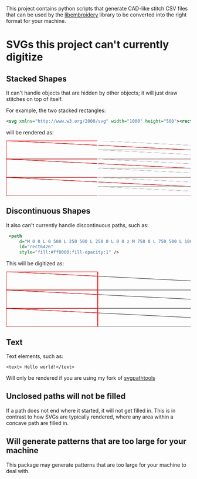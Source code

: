This project contains python scripts that generate CAD-like stitch CSV files that can be
used by the [libembroidery](https://github.com/Embroidermodder/Embroidermodder) library to be converted into the right format for your machine.

SVGs this project can't currently digitize
==============

Stacked Shapes
--------------

It can't handle objects that are hidden by other objects; it will just draw stitches on top of itself.

For example, the two stacked rectangles:

```svg
<svg xmlns="http://www.w3.org/2000/svg" width="1000" height="500"><rect width="1000" height="500" fill="#f00"/><rect width="500" height="500" fill="#fff" x="250"/></svg>
```

will be rendered as:

<svg baseProfile="tiny" height="100%" version="1.2" width="100%" xmlns="http://www.w3.org/2000/svg" xmlns:ev="http://www.w3.org/2001/xml-events" xmlns:xlink="http://www.w3.org/1999/xlink"><defs /><line stroke="black" stroke-width="1.0" x1="0.0" x2="1000.0" y1="0.0" y2="50.0" /><path d="M0.0 0.0 L 1000.0 0.0 L 1000.0 500.0 L 0.0 500.0 z" fill="none" stroke="rgb(100%,0%,0%)" /><path d="M0.0 0.0 L 1000.0 0.0 L 1000.0 500.0 L 0.0 500.0 z" fill="none" stroke="rgb(100%,0%,0%)" /><path d="M0.0 0.0 L 1000.0 0.0 L 1000.0 500.0 L 0.0 500.0 z" fill="none" stroke="rgb(100%,0%,0%)" /><path d="M0.0 0.0 L 1000.0 0.0 L 1000.0 500.0 L 0.0 500.0 z" fill="none" stroke="rgb(100%,0%,0%)" /><circle cx="0.0" cy="0.0" r="1.0" /><circle cx="1000.0" cy="50.0" r="1.0" /><line stroke="rgb(100%,0%,0%)" stroke-width="1.0" x1="0.0" x2="1000.0" y1="0.0" y2="50.0" /><line stroke="black" stroke-width="1.0" x1="1000.0" x2="0.0" y1="50.0" y2="50.0" /><path d="M0.0 0.0 L 1000.0 0.0 L 1000.0 500.0 L 0.0 500.0 z" fill="none" stroke="rgb(100%,0%,0%)" /><path d="M0.0 0.0 L 1000.0 0.0 L 1000.0 500.0 L 0.0 500.0 z" fill="none" stroke="rgb(100%,0%,0%)" /><path d="M0.0 0.0 L 1000.0 0.0 L 1000.0 500.0 L 0.0 500.0 z" fill="none" stroke="rgb(100%,0%,0%)" /><path d="M0.0 0.0 L 1000.0 0.0 L 1000.0 500.0 L 0.0 500.0 z" fill="none" stroke="rgb(100%,0%,0%)" /><circle cx="1000.0" cy="50.0" r="1.0" /><circle cx="0.0" cy="50.0" r="1.0" /><line stroke="rgb(100%,0%,0%)" stroke-width="1.0" x1="1000.0" x2="0.0" y1="50.0" y2="50.0" /><line stroke="black" stroke-width="1.0" x1="0.0" x2="1000.0" y1="50.0" y2="100.0" /><path d="M0.0 0.0 L 1000.0 0.0 L 1000.0 500.0 L 0.0 500.0 z" fill="none" stroke="rgb(100%,0%,0%)" /><path d="M0.0 0.0 L 1000.0 0.0 L 1000.0 500.0 L 0.0 500.0 z" fill="none" stroke="rgb(100%,0%,0%)" /><path d="M0.0 0.0 L 1000.0 0.0 L 1000.0 500.0 L 0.0 500.0 z" fill="none" stroke="rgb(100%,0%,0%)" /><path d="M0.0 0.0 L 1000.0 0.0 L 1000.0 500.0 L 0.0 500.0 z" fill="none" stroke="rgb(100%,0%,0%)" /><circle cx="1000.0" cy="100.0" r="1.0" /><circle cx="0.0" cy="50.0" r="1.0" /><line stroke="rgb(100%,0%,0%)" stroke-width="1.0" x1="1000.0" x2="0.0" y1="100.0" y2="50.0" /><line stroke="black" stroke-width="1.0" x1="1000.0" x2="0.0" y1="100.0" y2="100.0" /><path d="M0.0 0.0 L 1000.0 0.0 L 1000.0 500.0 L 0.0 500.0 z" fill="none" stroke="rgb(100%,0%,0%)" /><path d="M0.0 0.0 L 1000.0 0.0 L 1000.0 500.0 L 0.0 500.0 z" fill="none" stroke="rgb(100%,0%,0%)" /><path d="M0.0 0.0 L 1000.0 0.0 L 1000.0 500.0 L 0.0 500.0 z" fill="none" stroke="rgb(100%,0%,0%)" /><path d="M0.0 0.0 L 1000.0 0.0 L 1000.0 500.0 L 0.0 500.0 z" fill="none" stroke="rgb(100%,0%,0%)" /><circle cx="1000.0" cy="100.0" r="1.0" /><circle cx="0.0" cy="100.0" r="1.0" /><line stroke="rgb(100%,0%,0%)" stroke-width="1.0" x1="1000.0" x2="0.0" y1="100.0" y2="100.0" /><line stroke="black" stroke-width="1.0" x1="0.0" x2="1000.0" y1="100.0" y2="150.0" /><path d="M0.0 0.0 L 1000.0 0.0 L 1000.0 500.0 L 0.0 500.0 z" fill="none" stroke="rgb(100%,0%,0%)" /><path d="M0.0 0.0 L 1000.0 0.0 L 1000.0 500.0 L 0.0 500.0 z" fill="none" stroke="rgb(100%,0%,0%)" /><path d="M0.0 0.0 L 1000.0 0.0 L 1000.0 500.0 L 0.0 500.0 z" fill="none" stroke="rgb(100%,0%,0%)" /><path d="M0.0 0.0 L 1000.0 0.0 L 1000.0 500.0 L 0.0 500.0 z" fill="none" stroke="rgb(100%,0%,0%)" /><circle cx="1000.0" cy="150.0" r="1.0" /><circle cx="0.0" cy="100.0" r="1.0" /><line stroke="rgb(100%,0%,0%)" stroke-width="1.0" x1="1000.0" x2="0.0" y1="150.0" y2="100.0" /><line stroke="black" stroke-width="1.0" x1="1000.0" x2="0.0" y1="150.0" y2="150.0" /><path d="M0.0 0.0 L 1000.0 0.0 L 1000.0 500.0 L 0.0 500.0 z" fill="none" stroke="rgb(100%,0%,0%)" /><path d="M0.0 0.0 L 1000.0 0.0 L 1000.0 500.0 L 0.0 500.0 z" fill="none" stroke="rgb(100%,0%,0%)" /><path d="M0.0 0.0 L 1000.0 0.0 L 1000.0 500.0 L 0.0 500.0 z" fill="none" stroke="rgb(100%,0%,0%)" /><path d="M0.0 0.0 L 1000.0 0.0 L 1000.0 500.0 L 0.0 500.0 z" fill="none" stroke="rgb(100%,0%,0%)" /><circle cx="1000.0" cy="150.0" r="1.0" /><circle cx="0.0" cy="150.0" r="1.0" /><line stroke="rgb(100%,0%,0%)" stroke-width="1.0" x1="1000.0" x2="0.0" y1="150.0" y2="150.0" /><line stroke="black" stroke-width="1.0" x1="0.0" x2="1000.0" y1="150.0" y2="200.0" /><path d="M0.0 0.0 L 1000.0 0.0 L 1000.0 500.0 L 0.0 500.0 z" fill="none" stroke="rgb(100%,0%,0%)" /><path d="M0.0 0.0 L 1000.0 0.0 L 1000.0 500.0 L 0.0 500.0 z" fill="none" stroke="rgb(100%,0%,0%)" /><path d="M0.0 0.0 L 1000.0 0.0 L 1000.0 500.0 L 0.0 500.0 z" fill="none" stroke="rgb(100%,0%,0%)" /><path d="M0.0 0.0 L 1000.0 0.0 L 1000.0 500.0 L 0.0 500.0 z" fill="none" stroke="rgb(100%,0%,0%)" /><circle cx="1000.0" cy="200.0" r="1.0" /><circle cx="0.0" cy="150.0" r="1.0" /><line stroke="rgb(100%,0%,0%)" stroke-width="1.0" x1="1000.0" x2="0.0" y1="200.0" y2="150.0" /><line stroke="black" stroke-width="1.0" x1="1000.0" x2="0.0" y1="200.0" y2="200.0" /><path d="M0.0 0.0 L 1000.0 0.0 L 1000.0 500.0 L 0.0 500.0 z" fill="none" stroke="rgb(100%,0%,0%)" /><path d="M0.0 0.0 L 1000.0 0.0 L 1000.0 500.0 L 0.0 500.0 z" fill="none" stroke="rgb(100%,0%,0%)" /><path d="M0.0 0.0 L 1000.0 0.0 L 1000.0 500.0 L 0.0 500.0 z" fill="none" stroke="rgb(100%,0%,0%)" /><path d="M0.0 0.0 L 1000.0 0.0 L 1000.0 500.0 L 0.0 500.0 z" fill="none" stroke="rgb(100%,0%,0%)" /><circle cx="1000.0" cy="200.0" r="1.0" /><circle cx="0.0" cy="200.0" r="1.0" /><line stroke="rgb(100%,0%,0%)" stroke-width="1.0" x1="1000.0" x2="0.0" y1="200.0" y2="200.0" /><line stroke="black" stroke-width="1.0" x1="0.0" x2="1000.0" y1="200.0" y2="250.0" /><path d="M0.0 0.0 L 1000.0 0.0 L 1000.0 500.0 L 0.0 500.0 z" fill="none" stroke="rgb(100%,0%,0%)" /><path d="M0.0 0.0 L 1000.0 0.0 L 1000.0 500.0 L 0.0 500.0 z" fill="none" stroke="rgb(100%,0%,0%)" /><path d="M0.0 0.0 L 1000.0 0.0 L 1000.0 500.0 L 0.0 500.0 z" fill="none" stroke="rgb(100%,0%,0%)" /><path d="M0.0 0.0 L 1000.0 0.0 L 1000.0 500.0 L 0.0 500.0 z" fill="none" stroke="rgb(100%,0%,0%)" /><circle cx="1000.0" cy="250.0" r="1.0" /><circle cx="0.0" cy="200.0" r="1.0" /><line stroke="rgb(100%,0%,0%)" stroke-width="1.0" x1="1000.0" x2="0.0" y1="250.0" y2="200.0" /><line stroke="black" stroke-width="1.0" x1="1000.0" x2="0.0" y1="250.0" y2="250.0" /><path d="M0.0 0.0 L 1000.0 0.0 L 1000.0 500.0 L 0.0 500.0 z" fill="none" stroke="rgb(100%,0%,0%)" /><path d="M0.0 0.0 L 1000.0 0.0 L 1000.0 500.0 L 0.0 500.0 z" fill="none" stroke="rgb(100%,0%,0%)" /><path d="M0.0 0.0 L 1000.0 0.0 L 1000.0 500.0 L 0.0 500.0 z" fill="none" stroke="rgb(100%,0%,0%)" /><path d="M0.0 0.0 L 1000.0 0.0 L 1000.0 500.0 L 0.0 500.0 z" fill="none" stroke="rgb(100%,0%,0%)" /><circle cx="1000.0" cy="250.0" r="1.0" /><circle cx="0.0" cy="250.0" r="1.0" /><line stroke="rgb(100%,0%,0%)" stroke-width="1.0" x1="1000.0" x2="0.0" y1="250.0" y2="250.0" /><line stroke="black" stroke-width="1.0" x1="0.0" x2="1000.0" y1="250.0" y2="300.0" /><path d="M0.0 0.0 L 1000.0 0.0 L 1000.0 500.0 L 0.0 500.0 z" fill="none" stroke="rgb(100%,0%,0%)" /><path d="M0.0 0.0 L 1000.0 0.0 L 1000.0 500.0 L 0.0 500.0 z" fill="none" stroke="rgb(100%,0%,0%)" /><path d="M0.0 0.0 L 1000.0 0.0 L 1000.0 500.0 L 0.0 500.0 z" fill="none" stroke="rgb(100%,0%,0%)" /><path d="M0.0 0.0 L 1000.0 0.0 L 1000.0 500.0 L 0.0 500.0 z" fill="none" stroke="rgb(100%,0%,0%)" /><circle cx="1000.0" cy="300.0" r="1.0" /><circle cx="0.0" cy="250.0" r="1.0" /><line stroke="rgb(100%,0%,0%)" stroke-width="1.0" x1="1000.0" x2="0.0" y1="300.0" y2="250.0" /><line stroke="black" stroke-width="1.0" x1="1000.0" x2="0.0" y1="300.0" y2="300.0" /><path d="M0.0 0.0 L 1000.0 0.0 L 1000.0 500.0 L 0.0 500.0 z" fill="none" stroke="rgb(100%,0%,0%)" /><path d="M0.0 0.0 L 1000.0 0.0 L 1000.0 500.0 L 0.0 500.0 z" fill="none" stroke="rgb(100%,0%,0%)" /><path d="M0.0 0.0 L 1000.0 0.0 L 1000.0 500.0 L 0.0 500.0 z" fill="none" stroke="rgb(100%,0%,0%)" /><path d="M0.0 0.0 L 1000.0 0.0 L 1000.0 500.0 L 0.0 500.0 z" fill="none" stroke="rgb(100%,0%,0%)" /><circle cx="1000.0" cy="300.0" r="1.0" /><circle cx="0.0" cy="300.0" r="1.0" /><line stroke="rgb(100%,0%,0%)" stroke-width="1.0" x1="1000.0" x2="0.0" y1="300.0" y2="300.0" /><line stroke="black" stroke-width="1.0" x1="0.0" x2="1000.0" y1="300.0" y2="350.0" /><path d="M0.0 0.0 L 1000.0 0.0 L 1000.0 500.0 L 0.0 500.0 z" fill="none" stroke="rgb(100%,0%,0%)" /><path d="M0.0 0.0 L 1000.0 0.0 L 1000.0 500.0 L 0.0 500.0 z" fill="none" stroke="rgb(100%,0%,0%)" /><path d="M0.0 0.0 L 1000.0 0.0 L 1000.0 500.0 L 0.0 500.0 z" fill="none" stroke="rgb(100%,0%,0%)" /><path d="M0.0 0.0 L 1000.0 0.0 L 1000.0 500.0 L 0.0 500.0 z" fill="none" stroke="rgb(100%,0%,0%)" /><circle cx="1000.0" cy="350.0" r="1.0" /><circle cx="0.0" cy="300.0" r="1.0" /><line stroke="rgb(100%,0%,0%)" stroke-width="1.0" x1="1000.0" x2="0.0" y1="350.0" y2="300.0" /><line stroke="black" stroke-width="1.0" x1="1000.0" x2="0.0" y1="350.0" y2="350.0" /><path d="M0.0 0.0 L 1000.0 0.0 L 1000.0 500.0 L 0.0 500.0 z" fill="none" stroke="rgb(100%,0%,0%)" /><path d="M0.0 0.0 L 1000.0 0.0 L 1000.0 500.0 L 0.0 500.0 z" fill="none" stroke="rgb(100%,0%,0%)" /><path d="M0.0 0.0 L 1000.0 0.0 L 1000.0 500.0 L 0.0 500.0 z" fill="none" stroke="rgb(100%,0%,0%)" /><path d="M0.0 0.0 L 1000.0 0.0 L 1000.0 500.0 L 0.0 500.0 z" fill="none" stroke="rgb(100%,0%,0%)" /><circle cx="1000.0" cy="350.0" r="1.0" /><circle cx="0.0" cy="350.0" r="1.0" /><line stroke="rgb(100%,0%,0%)" stroke-width="1.0" x1="1000.0" x2="0.0" y1="350.0" y2="350.0" /><line stroke="black" stroke-width="1.0" x1="0.0" x2="1000.0" y1="350.0" y2="400.0" /><path d="M0.0 0.0 L 1000.0 0.0 L 1000.0 500.0 L 0.0 500.0 z" fill="none" stroke="rgb(100%,0%,0%)" /><path d="M0.0 0.0 L 1000.0 0.0 L 1000.0 500.0 L 0.0 500.0 z" fill="none" stroke="rgb(100%,0%,0%)" /><path d="M0.0 0.0 L 1000.0 0.0 L 1000.0 500.0 L 0.0 500.0 z" fill="none" stroke="rgb(100%,0%,0%)" /><path d="M0.0 0.0 L 1000.0 0.0 L 1000.0 500.0 L 0.0 500.0 z" fill="none" stroke="rgb(100%,0%,0%)" /><circle cx="1000.0" cy="400.0" r="1.0" /><circle cx="0.0" cy="350.0" r="1.0" /><line stroke="rgb(100%,0%,0%)" stroke-width="1.0" x1="1000.0" x2="0.0" y1="400.0" y2="350.0" /><line stroke="black" stroke-width="1.0" x1="1000.0" x2="0.0" y1="400.0" y2="400.0" /><path d="M0.0 0.0 L 1000.0 0.0 L 1000.0 500.0 L 0.0 500.0 z" fill="none" stroke="rgb(100%,0%,0%)" /><path d="M0.0 0.0 L 1000.0 0.0 L 1000.0 500.0 L 0.0 500.0 z" fill="none" stroke="rgb(100%,0%,0%)" /><path d="M0.0 0.0 L 1000.0 0.0 L 1000.0 500.0 L 0.0 500.0 z" fill="none" stroke="rgb(100%,0%,0%)" /><path d="M0.0 0.0 L 1000.0 0.0 L 1000.0 500.0 L 0.0 500.0 z" fill="none" stroke="rgb(100%,0%,0%)" /><circle cx="1000.0" cy="400.0" r="1.0" /><circle cx="0.0" cy="400.0" r="1.0" /><line stroke="rgb(100%,0%,0%)" stroke-width="1.0" x1="1000.0" x2="0.0" y1="400.0" y2="400.0" /><line stroke="black" stroke-width="1.0" x1="0.0" x2="1000.0" y1="400.0" y2="450.0" /><path d="M0.0 0.0 L 1000.0 0.0 L 1000.0 500.0 L 0.0 500.0 z" fill="none" stroke="rgb(100%,0%,0%)" /><path d="M0.0 0.0 L 1000.0 0.0 L 1000.0 500.0 L 0.0 500.0 z" fill="none" stroke="rgb(100%,0%,0%)" /><path d="M0.0 0.0 L 1000.0 0.0 L 1000.0 500.0 L 0.0 500.0 z" fill="none" stroke="rgb(100%,0%,0%)" /><path d="M0.0 0.0 L 1000.0 0.0 L 1000.0 500.0 L 0.0 500.0 z" fill="none" stroke="rgb(100%,0%,0%)" /><circle cx="1000.0" cy="450.0" r="1.0" /><circle cx="0.0" cy="400.0" r="1.0" /><line stroke="rgb(100%,0%,0%)" stroke-width="1.0" x1="1000.0" x2="0.0" y1="450.0" y2="400.0" /><line stroke="black" stroke-width="1.0" x1="1000.0" x2="0.0" y1="450.0" y2="450.0" /><path d="M0.0 0.0 L 1000.0 0.0 L 1000.0 500.0 L 0.0 500.0 z" fill="none" stroke="rgb(100%,0%,0%)" /><path d="M0.0 0.0 L 1000.0 0.0 L 1000.0 500.0 L 0.0 500.0 z" fill="none" stroke="rgb(100%,0%,0%)" /><path d="M0.0 0.0 L 1000.0 0.0 L 1000.0 500.0 L 0.0 500.0 z" fill="none" stroke="rgb(100%,0%,0%)" /><path d="M0.0 0.0 L 1000.0 0.0 L 1000.0 500.0 L 0.0 500.0 z" fill="none" stroke="rgb(100%,0%,0%)" /><circle cx="1000.0" cy="450.0" r="1.0" /><circle cx="0.0" cy="450.0" r="1.0" /><line stroke="rgb(100%,0%,0%)" stroke-width="1.0" x1="1000.0" x2="0.0" y1="450.0" y2="450.0" /><line stroke="black" stroke-width="1.0" x1="0.0" x2="1000.0" y1="450.0" y2="500.0" /><path d="M0.0 0.0 L 1000.0 0.0 L 1000.0 500.0 L 0.0 500.0 z" fill="none" stroke="rgb(100%,0%,0%)" /><path d="M0.0 0.0 L 1000.0 0.0 L 1000.0 500.0 L 0.0 500.0 z" fill="none" stroke="rgb(100%,0%,0%)" /><path d="M0.0 0.0 L 1000.0 0.0 L 1000.0 500.0 L 0.0 500.0 z" fill="none" stroke="rgb(100%,0%,0%)" /><path d="M0.0 0.0 L 1000.0 0.0 L 1000.0 500.0 L 0.0 500.0 z" fill="none" stroke="rgb(100%,0%,0%)" /><circle cx="1000.0" cy="500.0" r="1.0" /><circle cx="0.0" cy="450.0" r="1.0" /><line stroke="rgb(100%,0%,0%)" stroke-width="1.0" x1="1000.0" x2="0.0" y1="500.0" y2="450.0" /><line stroke="black" stroke-width="1.0" x1="250.0" x2="750.0" y1="0.0" y2="25.0" /><path d="M250.0 0.0 L 750.0 0.0 L 750.0 500.0 L 250.0 500.0 z" fill="none" stroke="rgb(100%,100%,100%)" /><path d="M250.0 0.0 L 750.0 0.0 L 750.0 500.0 L 250.0 500.0 z" fill="none" stroke="rgb(100%,100%,100%)" /><path d="M250.0 0.0 L 750.0 0.0 L 750.0 500.0 L 250.0 500.0 z" fill="none" stroke="rgb(100%,100%,100%)" /><path d="M250.0 0.0 L 750.0 0.0 L 750.0 500.0 L 250.0 500.0 z" fill="none" stroke="rgb(100%,100%,100%)" /><circle cx="250.0" cy="0.0" r="1.0" /><circle cx="750.0" cy="25.0" r="1.0" /><line stroke="rgb(100%,100%,100%)" stroke-width="1.0" x1="250.0" x2="750.0" y1="0.0" y2="25.0" /><line stroke="black" stroke-width="1.0" x1="750.0" x2="250.0" y1="25.0" y2="25.0" /><path d="M250.0 0.0 L 750.0 0.0 L 750.0 500.0 L 250.0 500.0 z" fill="none" stroke="rgb(100%,100%,100%)" /><path d="M250.0 0.0 L 750.0 0.0 L 750.0 500.0 L 250.0 500.0 z" fill="none" stroke="rgb(100%,100%,100%)" /><path d="M250.0 0.0 L 750.0 0.0 L 750.0 500.0 L 250.0 500.0 z" fill="none" stroke="rgb(100%,100%,100%)" /><path d="M250.0 0.0 L 750.0 0.0 L 750.0 500.0 L 250.0 500.0 z" fill="none" stroke="rgb(100%,100%,100%)" /><circle cx="750.0" cy="25.0" r="1.0" /><circle cx="250.0" cy="25.0" r="1.0" /><line stroke="rgb(100%,100%,100%)" stroke-width="1.0" x1="750.0" x2="250.0" y1="25.0" y2="25.0" /><line stroke="black" stroke-width="1.0" x1="250.0" x2="750.0" y1="25.0" y2="50.0" /><path d="M250.0 0.0 L 750.0 0.0 L 750.0 500.0 L 250.0 500.0 z" fill="none" stroke="rgb(100%,100%,100%)" /><path d="M250.0 0.0 L 750.0 0.0 L 750.0 500.0 L 250.0 500.0 z" fill="none" stroke="rgb(100%,100%,100%)" /><path d="M250.0 0.0 L 750.0 0.0 L 750.0 500.0 L 250.0 500.0 z" fill="none" stroke="rgb(100%,100%,100%)" /><path d="M250.0 0.0 L 750.0 0.0 L 750.0 500.0 L 250.0 500.0 z" fill="none" stroke="rgb(100%,100%,100%)" /><circle cx="750.0" cy="50.0" r="1.0" /><circle cx="250.0" cy="25.0" r="1.0" /><line stroke="rgb(100%,100%,100%)" stroke-width="1.0" x1="750.0" x2="250.0" y1="50.0" y2="25.0" /><line stroke="black" stroke-width="1.0" x1="750.0" x2="250.0" y1="50.0" y2="50.0" /><path d="M250.0 0.0 L 750.0 0.0 L 750.0 500.0 L 250.0 500.0 z" fill="none" stroke="rgb(100%,100%,100%)" /><path d="M250.0 0.0 L 750.0 0.0 L 750.0 500.0 L 250.0 500.0 z" fill="none" stroke="rgb(100%,100%,100%)" /><path d="M250.0 0.0 L 750.0 0.0 L 750.0 500.0 L 250.0 500.0 z" fill="none" stroke="rgb(100%,100%,100%)" /><path d="M250.0 0.0 L 750.0 0.0 L 750.0 500.0 L 250.0 500.0 z" fill="none" stroke="rgb(100%,100%,100%)" /><circle cx="750.0" cy="50.0" r="1.0" /><circle cx="250.0" cy="50.0" r="1.0" /><line stroke="rgb(100%,100%,100%)" stroke-width="1.0" x1="750.0" x2="250.0" y1="50.0" y2="50.0" /><line stroke="black" stroke-width="1.0" x1="250.0" x2="750.0" y1="50.0" y2="75.0" /><path d="M250.0 0.0 L 750.0 0.0 L 750.0 500.0 L 250.0 500.0 z" fill="none" stroke="rgb(100%,100%,100%)" /><path d="M250.0 0.0 L 750.0 0.0 L 750.0 500.0 L 250.0 500.0 z" fill="none" stroke="rgb(100%,100%,100%)" /><path d="M250.0 0.0 L 750.0 0.0 L 750.0 500.0 L 250.0 500.0 z" fill="none" stroke="rgb(100%,100%,100%)" /><path d="M250.0 0.0 L 750.0 0.0 L 750.0 500.0 L 250.0 500.0 z" fill="none" stroke="rgb(100%,100%,100%)" /><circle cx="750.0" cy="75.0" r="1.0" /><circle cx="250.0" cy="50.0" r="1.0" /><line stroke="rgb(100%,100%,100%)" stroke-width="1.0" x1="750.0" x2="250.0" y1="75.0" y2="50.0" /><line stroke="black" stroke-width="1.0" x1="750.0" x2="250.0" y1="75.0" y2="75.0" /><path d="M250.0 0.0 L 750.0 0.0 L 750.0 500.0 L 250.0 500.0 z" fill="none" stroke="rgb(100%,100%,100%)" /><path d="M250.0 0.0 L 750.0 0.0 L 750.0 500.0 L 250.0 500.0 z" fill="none" stroke="rgb(100%,100%,100%)" /><path d="M250.0 0.0 L 750.0 0.0 L 750.0 500.0 L 250.0 500.0 z" fill="none" stroke="rgb(100%,100%,100%)" /><path d="M250.0 0.0 L 750.0 0.0 L 750.0 500.0 L 250.0 500.0 z" fill="none" stroke="rgb(100%,100%,100%)" /><circle cx="750.0" cy="75.0" r="1.0" /><circle cx="250.0" cy="75.0" r="1.0" /><line stroke="rgb(100%,100%,100%)" stroke-width="1.0" x1="750.0" x2="250.0" y1="75.0" y2="75.0" /><line stroke="black" stroke-width="1.0" x1="250.0" x2="750.0" y1="75.0" y2="100.0" /><path d="M250.0 0.0 L 750.0 0.0 L 750.0 500.0 L 250.0 500.0 z" fill="none" stroke="rgb(100%,100%,100%)" /><path d="M250.0 0.0 L 750.0 0.0 L 750.0 500.0 L 250.0 500.0 z" fill="none" stroke="rgb(100%,100%,100%)" /><path d="M250.0 0.0 L 750.0 0.0 L 750.0 500.0 L 250.0 500.0 z" fill="none" stroke="rgb(100%,100%,100%)" /><path d="M250.0 0.0 L 750.0 0.0 L 750.0 500.0 L 250.0 500.0 z" fill="none" stroke="rgb(100%,100%,100%)" /><circle cx="750.0" cy="100.0" r="1.0" /><circle cx="250.0" cy="75.0" r="1.0" /><line stroke="rgb(100%,100%,100%)" stroke-width="1.0" x1="750.0" x2="250.0" y1="100.0" y2="75.0" /><line stroke="black" stroke-width="1.0" x1="750.0" x2="250.0" y1="100.0" y2="100.0" /><path d="M250.0 0.0 L 750.0 0.0 L 750.0 500.0 L 250.0 500.0 z" fill="none" stroke="rgb(100%,100%,100%)" /><path d="M250.0 0.0 L 750.0 0.0 L 750.0 500.0 L 250.0 500.0 z" fill="none" stroke="rgb(100%,100%,100%)" /><path d="M250.0 0.0 L 750.0 0.0 L 750.0 500.0 L 250.0 500.0 z" fill="none" stroke="rgb(100%,100%,100%)" /><path d="M250.0 0.0 L 750.0 0.0 L 750.0 500.0 L 250.0 500.0 z" fill="none" stroke="rgb(100%,100%,100%)" /><circle cx="750.0" cy="100.0" r="1.0" /><circle cx="250.0" cy="100.0" r="1.0" /><line stroke="rgb(100%,100%,100%)" stroke-width="1.0" x1="750.0" x2="250.0" y1="100.0" y2="100.0" /><line stroke="black" stroke-width="1.0" x1="250.0" x2="750.0" y1="100.0" y2="125.0" /><path d="M250.0 0.0 L 750.0 0.0 L 750.0 500.0 L 250.0 500.0 z" fill="none" stroke="rgb(100%,100%,100%)" /><path d="M250.0 0.0 L 750.0 0.0 L 750.0 500.0 L 250.0 500.0 z" fill="none" stroke="rgb(100%,100%,100%)" /><path d="M250.0 0.0 L 750.0 0.0 L 750.0 500.0 L 250.0 500.0 z" fill="none" stroke="rgb(100%,100%,100%)" /><path d="M250.0 0.0 L 750.0 0.0 L 750.0 500.0 L 250.0 500.0 z" fill="none" stroke="rgb(100%,100%,100%)" /><circle cx="750.0" cy="125.0" r="1.0" /><circle cx="250.0" cy="100.0" r="1.0" /><line stroke="rgb(100%,100%,100%)" stroke-width="1.0" x1="750.0" x2="250.0" y1="125.0" y2="100.0" /><line stroke="black" stroke-width="1.0" x1="750.0" x2="250.0" y1="125.0" y2="125.0" /><path d="M250.0 0.0 L 750.0 0.0 L 750.0 500.0 L 250.0 500.0 z" fill="none" stroke="rgb(100%,100%,100%)" /><path d="M250.0 0.0 L 750.0 0.0 L 750.0 500.0 L 250.0 500.0 z" fill="none" stroke="rgb(100%,100%,100%)" /><path d="M250.0 0.0 L 750.0 0.0 L 750.0 500.0 L 250.0 500.0 z" fill="none" stroke="rgb(100%,100%,100%)" /><path d="M250.0 0.0 L 750.0 0.0 L 750.0 500.0 L 250.0 500.0 z" fill="none" stroke="rgb(100%,100%,100%)" /><circle cx="750.0" cy="125.0" r="1.0" /><circle cx="250.0" cy="125.0" r="1.0" /><line stroke="rgb(100%,100%,100%)" stroke-width="1.0" x1="750.0" x2="250.0" y1="125.0" y2="125.0" /><line stroke="black" stroke-width="1.0" x1="250.0" x2="750.0" y1="125.0" y2="150.0" /><path d="M250.0 0.0 L 750.0 0.0 L 750.0 500.0 L 250.0 500.0 z" fill="none" stroke="rgb(100%,100%,100%)" /><path d="M250.0 0.0 L 750.0 0.0 L 750.0 500.0 L 250.0 500.0 z" fill="none" stroke="rgb(100%,100%,100%)" /><path d="M250.0 0.0 L 750.0 0.0 L 750.0 500.0 L 250.0 500.0 z" fill="none" stroke="rgb(100%,100%,100%)" /><path d="M250.0 0.0 L 750.0 0.0 L 750.0 500.0 L 250.0 500.0 z" fill="none" stroke="rgb(100%,100%,100%)" /><circle cx="750.0" cy="150.0" r="1.0" /><circle cx="250.0" cy="125.0" r="1.0" /><line stroke="rgb(100%,100%,100%)" stroke-width="1.0" x1="750.0" x2="250.0" y1="150.0" y2="125.0" /><line stroke="black" stroke-width="1.0" x1="750.0" x2="250.0" y1="150.0" y2="150.0" /><path d="M250.0 0.0 L 750.0 0.0 L 750.0 500.0 L 250.0 500.0 z" fill="none" stroke="rgb(100%,100%,100%)" /><path d="M250.0 0.0 L 750.0 0.0 L 750.0 500.0 L 250.0 500.0 z" fill="none" stroke="rgb(100%,100%,100%)" /><path d="M250.0 0.0 L 750.0 0.0 L 750.0 500.0 L 250.0 500.0 z" fill="none" stroke="rgb(100%,100%,100%)" /><path d="M250.0 0.0 L 750.0 0.0 L 750.0 500.0 L 250.0 500.0 z" fill="none" stroke="rgb(100%,100%,100%)" /><circle cx="750.0" cy="150.0" r="1.0" /><circle cx="250.0" cy="150.0" r="1.0" /><line stroke="rgb(100%,100%,100%)" stroke-width="1.0" x1="750.0" x2="250.0" y1="150.0" y2="150.0" /><line stroke="black" stroke-width="1.0" x1="250.0" x2="750.0" y1="150.0" y2="175.0" /><path d="M250.0 0.0 L 750.0 0.0 L 750.0 500.0 L 250.0 500.0 z" fill="none" stroke="rgb(100%,100%,100%)" /><path d="M250.0 0.0 L 750.0 0.0 L 750.0 500.0 L 250.0 500.0 z" fill="none" stroke="rgb(100%,100%,100%)" /><path d="M250.0 0.0 L 750.0 0.0 L 750.0 500.0 L 250.0 500.0 z" fill="none" stroke="rgb(100%,100%,100%)" /><path d="M250.0 0.0 L 750.0 0.0 L 750.0 500.0 L 250.0 500.0 z" fill="none" stroke="rgb(100%,100%,100%)" /><circle cx="750.0" cy="175.0" r="1.0" /><circle cx="250.0" cy="150.0" r="1.0" /><line stroke="rgb(100%,100%,100%)" stroke-width="1.0" x1="750.0" x2="250.0" y1="175.0" y2="150.0" /><line stroke="black" stroke-width="1.0" x1="750.0" x2="250.0" y1="175.0" y2="175.0" /><path d="M250.0 0.0 L 750.0 0.0 L 750.0 500.0 L 250.0 500.0 z" fill="none" stroke="rgb(100%,100%,100%)" /><path d="M250.0 0.0 L 750.0 0.0 L 750.0 500.0 L 250.0 500.0 z" fill="none" stroke="rgb(100%,100%,100%)" /><path d="M250.0 0.0 L 750.0 0.0 L 750.0 500.0 L 250.0 500.0 z" fill="none" stroke="rgb(100%,100%,100%)" /><path d="M250.0 0.0 L 750.0 0.0 L 750.0 500.0 L 250.0 500.0 z" fill="none" stroke="rgb(100%,100%,100%)" /><circle cx="750.0" cy="175.0" r="1.0" /><circle cx="250.0" cy="175.0" r="1.0" /><line stroke="rgb(100%,100%,100%)" stroke-width="1.0" x1="750.0" x2="250.0" y1="175.0" y2="175.0" /><line stroke="black" stroke-width="1.0" x1="250.0" x2="750.0" y1="175.0" y2="200.0" /><path d="M250.0 0.0 L 750.0 0.0 L 750.0 500.0 L 250.0 500.0 z" fill="none" stroke="rgb(100%,100%,100%)" /><path d="M250.0 0.0 L 750.0 0.0 L 750.0 500.0 L 250.0 500.0 z" fill="none" stroke="rgb(100%,100%,100%)" /><path d="M250.0 0.0 L 750.0 0.0 L 750.0 500.0 L 250.0 500.0 z" fill="none" stroke="rgb(100%,100%,100%)" /><path d="M250.0 0.0 L 750.0 0.0 L 750.0 500.0 L 250.0 500.0 z" fill="none" stroke="rgb(100%,100%,100%)" /><circle cx="750.0" cy="200.0" r="1.0" /><circle cx="250.0" cy="175.0" r="1.0" /><line stroke="rgb(100%,100%,100%)" stroke-width="1.0" x1="750.0" x2="250.0" y1="200.0" y2="175.0" /><line stroke="black" stroke-width="1.0" x1="750.0" x2="250.0" y1="200.0" y2="200.0" /><path d="M250.0 0.0 L 750.0 0.0 L 750.0 500.0 L 250.0 500.0 z" fill="none" stroke="rgb(100%,100%,100%)" /><path d="M250.0 0.0 L 750.0 0.0 L 750.0 500.0 L 250.0 500.0 z" fill="none" stroke="rgb(100%,100%,100%)" /><path d="M250.0 0.0 L 750.0 0.0 L 750.0 500.0 L 250.0 500.0 z" fill="none" stroke="rgb(100%,100%,100%)" /><path d="M250.0 0.0 L 750.0 0.0 L 750.0 500.0 L 250.0 500.0 z" fill="none" stroke="rgb(100%,100%,100%)" /><circle cx="750.0" cy="200.0" r="1.0" /><circle cx="250.0" cy="200.0" r="1.0" /><line stroke="rgb(100%,100%,100%)" stroke-width="1.0" x1="750.0" x2="250.0" y1="200.0" y2="200.0" /><line stroke="black" stroke-width="1.0" x1="250.0" x2="750.0" y1="200.0" y2="225.0" /><path d="M250.0 0.0 L 750.0 0.0 L 750.0 500.0 L 250.0 500.0 z" fill="none" stroke="rgb(100%,100%,100%)" /><path d="M250.0 0.0 L 750.0 0.0 L 750.0 500.0 L 250.0 500.0 z" fill="none" stroke="rgb(100%,100%,100%)" /><path d="M250.0 0.0 L 750.0 0.0 L 750.0 500.0 L 250.0 500.0 z" fill="none" stroke="rgb(100%,100%,100%)" /><path d="M250.0 0.0 L 750.0 0.0 L 750.0 500.0 L 250.0 500.0 z" fill="none" stroke="rgb(100%,100%,100%)" /><circle cx="750.0" cy="225.0" r="1.0" /><circle cx="250.0" cy="200.0" r="1.0" /><line stroke="rgb(100%,100%,100%)" stroke-width="1.0" x1="750.0" x2="250.0" y1="225.0" y2="200.0" /><line stroke="black" stroke-width="1.0" x1="750.0" x2="250.0" y1="225.0" y2="225.0" /><path d="M250.0 0.0 L 750.0 0.0 L 750.0 500.0 L 250.0 500.0 z" fill="none" stroke="rgb(100%,100%,100%)" /><path d="M250.0 0.0 L 750.0 0.0 L 750.0 500.0 L 250.0 500.0 z" fill="none" stroke="rgb(100%,100%,100%)" /><path d="M250.0 0.0 L 750.0 0.0 L 750.0 500.0 L 250.0 500.0 z" fill="none" stroke="rgb(100%,100%,100%)" /><path d="M250.0 0.0 L 750.0 0.0 L 750.0 500.0 L 250.0 500.0 z" fill="none" stroke="rgb(100%,100%,100%)" /><circle cx="750.0" cy="225.0" r="1.0" /><circle cx="250.0" cy="225.0" r="1.0" /><line stroke="rgb(100%,100%,100%)" stroke-width="1.0" x1="750.0" x2="250.0" y1="225.0" y2="225.0" /><line stroke="black" stroke-width="1.0" x1="250.0" x2="750.0" y1="225.0" y2="250.0" /><path d="M250.0 0.0 L 750.0 0.0 L 750.0 500.0 L 250.0 500.0 z" fill="none" stroke="rgb(100%,100%,100%)" /><path d="M250.0 0.0 L 750.0 0.0 L 750.0 500.0 L 250.0 500.0 z" fill="none" stroke="rgb(100%,100%,100%)" /><path d="M250.0 0.0 L 750.0 0.0 L 750.0 500.0 L 250.0 500.0 z" fill="none" stroke="rgb(100%,100%,100%)" /><path d="M250.0 0.0 L 750.0 0.0 L 750.0 500.0 L 250.0 500.0 z" fill="none" stroke="rgb(100%,100%,100%)" /><circle cx="750.0" cy="250.0" r="1.0" /><circle cx="250.0" cy="225.0" r="1.0" /><line stroke="rgb(100%,100%,100%)" stroke-width="1.0" x1="750.0" x2="250.0" y1="250.0" y2="225.0" /><line stroke="black" stroke-width="1.0" x1="750.0" x2="250.0" y1="250.0" y2="250.0" /><path d="M250.0 0.0 L 750.0 0.0 L 750.0 500.0 L 250.0 500.0 z" fill="none" stroke="rgb(100%,100%,100%)" /><path d="M250.0 0.0 L 750.0 0.0 L 750.0 500.0 L 250.0 500.0 z" fill="none" stroke="rgb(100%,100%,100%)" /><path d="M250.0 0.0 L 750.0 0.0 L 750.0 500.0 L 250.0 500.0 z" fill="none" stroke="rgb(100%,100%,100%)" /><path d="M250.0 0.0 L 750.0 0.0 L 750.0 500.0 L 250.0 500.0 z" fill="none" stroke="rgb(100%,100%,100%)" /><circle cx="750.0" cy="250.0" r="1.0" /><circle cx="250.0" cy="250.0" r="1.0" /><line stroke="rgb(100%,100%,100%)" stroke-width="1.0" x1="750.0" x2="250.0" y1="250.0" y2="250.0" /><line stroke="black" stroke-width="1.0" x1="250.0" x2="750.0" y1="250.0" y2="275.0" /><path d="M250.0 0.0 L 750.0 0.0 L 750.0 500.0 L 250.0 500.0 z" fill="none" stroke="rgb(100%,100%,100%)" /><path d="M250.0 0.0 L 750.0 0.0 L 750.0 500.0 L 250.0 500.0 z" fill="none" stroke="rgb(100%,100%,100%)" /><path d="M250.0 0.0 L 750.0 0.0 L 750.0 500.0 L 250.0 500.0 z" fill="none" stroke="rgb(100%,100%,100%)" /><path d="M250.0 0.0 L 750.0 0.0 L 750.0 500.0 L 250.0 500.0 z" fill="none" stroke="rgb(100%,100%,100%)" /><circle cx="750.0" cy="275.0" r="1.0" /><circle cx="250.0" cy="250.0" r="1.0" /><line stroke="rgb(100%,100%,100%)" stroke-width="1.0" x1="750.0" x2="250.0" y1="275.0" y2="250.0" /><line stroke="black" stroke-width="1.0" x1="750.0" x2="250.0" y1="275.0" y2="275.0" /><path d="M250.0 0.0 L 750.0 0.0 L 750.0 500.0 L 250.0 500.0 z" fill="none" stroke="rgb(100%,100%,100%)" /><path d="M250.0 0.0 L 750.0 0.0 L 750.0 500.0 L 250.0 500.0 z" fill="none" stroke="rgb(100%,100%,100%)" /><path d="M250.0 0.0 L 750.0 0.0 L 750.0 500.0 L 250.0 500.0 z" fill="none" stroke="rgb(100%,100%,100%)" /><path d="M250.0 0.0 L 750.0 0.0 L 750.0 500.0 L 250.0 500.0 z" fill="none" stroke="rgb(100%,100%,100%)" /><circle cx="750.0" cy="275.0" r="1.0" /><circle cx="250.0" cy="275.0" r="1.0" /><line stroke="rgb(100%,100%,100%)" stroke-width="1.0" x1="750.0" x2="250.0" y1="275.0" y2="275.0" /><line stroke="black" stroke-width="1.0" x1="250.0" x2="750.0" y1="275.0" y2="300.0" /><path d="M250.0 0.0 L 750.0 0.0 L 750.0 500.0 L 250.0 500.0 z" fill="none" stroke="rgb(100%,100%,100%)" /><path d="M250.0 0.0 L 750.0 0.0 L 750.0 500.0 L 250.0 500.0 z" fill="none" stroke="rgb(100%,100%,100%)" /><path d="M250.0 0.0 L 750.0 0.0 L 750.0 500.0 L 250.0 500.0 z" fill="none" stroke="rgb(100%,100%,100%)" /><path d="M250.0 0.0 L 750.0 0.0 L 750.0 500.0 L 250.0 500.0 z" fill="none" stroke="rgb(100%,100%,100%)" /><circle cx="750.0" cy="300.0" r="1.0" /><circle cx="250.0" cy="275.0" r="1.0" /><line stroke="rgb(100%,100%,100%)" stroke-width="1.0" x1="750.0" x2="250.0" y1="300.0" y2="275.0" /><line stroke="black" stroke-width="1.0" x1="750.0" x2="250.0" y1="300.0" y2="300.0" /><path d="M250.0 0.0 L 750.0 0.0 L 750.0 500.0 L 250.0 500.0 z" fill="none" stroke="rgb(100%,100%,100%)" /><path d="M250.0 0.0 L 750.0 0.0 L 750.0 500.0 L 250.0 500.0 z" fill="none" stroke="rgb(100%,100%,100%)" /><path d="M250.0 0.0 L 750.0 0.0 L 750.0 500.0 L 250.0 500.0 z" fill="none" stroke="rgb(100%,100%,100%)" /><path d="M250.0 0.0 L 750.0 0.0 L 750.0 500.0 L 250.0 500.0 z" fill="none" stroke="rgb(100%,100%,100%)" /><circle cx="750.0" cy="300.0" r="1.0" /><circle cx="250.0" cy="300.0" r="1.0" /><line stroke="rgb(100%,100%,100%)" stroke-width="1.0" x1="750.0" x2="250.0" y1="300.0" y2="300.0" /><line stroke="black" stroke-width="1.0" x1="250.0" x2="750.0" y1="300.0" y2="325.0" /><path d="M250.0 0.0 L 750.0 0.0 L 750.0 500.0 L 250.0 500.0 z" fill="none" stroke="rgb(100%,100%,100%)" /><path d="M250.0 0.0 L 750.0 0.0 L 750.0 500.0 L 250.0 500.0 z" fill="none" stroke="rgb(100%,100%,100%)" /><path d="M250.0 0.0 L 750.0 0.0 L 750.0 500.0 L 250.0 500.0 z" fill="none" stroke="rgb(100%,100%,100%)" /><path d="M250.0 0.0 L 750.0 0.0 L 750.0 500.0 L 250.0 500.0 z" fill="none" stroke="rgb(100%,100%,100%)" /><circle cx="750.0" cy="325.0" r="1.0" /><circle cx="250.0" cy="300.0" r="1.0" /><line stroke="rgb(100%,100%,100%)" stroke-width="1.0" x1="750.0" x2="250.0" y1="325.0" y2="300.0" /><line stroke="black" stroke-width="1.0" x1="750.0" x2="250.0" y1="325.0" y2="325.0" /><path d="M250.0 0.0 L 750.0 0.0 L 750.0 500.0 L 250.0 500.0 z" fill="none" stroke="rgb(100%,100%,100%)" /><path d="M250.0 0.0 L 750.0 0.0 L 750.0 500.0 L 250.0 500.0 z" fill="none" stroke="rgb(100%,100%,100%)" /><path d="M250.0 0.0 L 750.0 0.0 L 750.0 500.0 L 250.0 500.0 z" fill="none" stroke="rgb(100%,100%,100%)" /><path d="M250.0 0.0 L 750.0 0.0 L 750.0 500.0 L 250.0 500.0 z" fill="none" stroke="rgb(100%,100%,100%)" /><circle cx="750.0" cy="325.0" r="1.0" /><circle cx="250.0" cy="325.0" r="1.0" /><line stroke="rgb(100%,100%,100%)" stroke-width="1.0" x1="750.0" x2="250.0" y1="325.0" y2="325.0" /><line stroke="black" stroke-width="1.0" x1="250.0" x2="750.0" y1="325.0" y2="350.0" /><path d="M250.0 0.0 L 750.0 0.0 L 750.0 500.0 L 250.0 500.0 z" fill="none" stroke="rgb(100%,100%,100%)" /><path d="M250.0 0.0 L 750.0 0.0 L 750.0 500.0 L 250.0 500.0 z" fill="none" stroke="rgb(100%,100%,100%)" /><path d="M250.0 0.0 L 750.0 0.0 L 750.0 500.0 L 250.0 500.0 z" fill="none" stroke="rgb(100%,100%,100%)" /><path d="M250.0 0.0 L 750.0 0.0 L 750.0 500.0 L 250.0 500.0 z" fill="none" stroke="rgb(100%,100%,100%)" /><circle cx="750.0" cy="350.0" r="1.0" /><circle cx="250.0" cy="325.0" r="1.0" /><line stroke="rgb(100%,100%,100%)" stroke-width="1.0" x1="750.0" x2="250.0" y1="350.0" y2="325.0" /><line stroke="black" stroke-width="1.0" x1="750.0" x2="250.0" y1="350.0" y2="350.0" /><path d="M250.0 0.0 L 750.0 0.0 L 750.0 500.0 L 250.0 500.0 z" fill="none" stroke="rgb(100%,100%,100%)" /><path d="M250.0 0.0 L 750.0 0.0 L 750.0 500.0 L 250.0 500.0 z" fill="none" stroke="rgb(100%,100%,100%)" /><path d="M250.0 0.0 L 750.0 0.0 L 750.0 500.0 L 250.0 500.0 z" fill="none" stroke="rgb(100%,100%,100%)" /><path d="M250.0 0.0 L 750.0 0.0 L 750.0 500.0 L 250.0 500.0 z" fill="none" stroke="rgb(100%,100%,100%)" /><circle cx="750.0" cy="350.0" r="1.0" /><circle cx="250.0" cy="350.0" r="1.0" /><line stroke="rgb(100%,100%,100%)" stroke-width="1.0" x1="750.0" x2="250.0" y1="350.0" y2="350.0" /><line stroke="black" stroke-width="1.0" x1="250.0" x2="750.0" y1="350.0" y2="375.0" /><path d="M250.0 0.0 L 750.0 0.0 L 750.0 500.0 L 250.0 500.0 z" fill="none" stroke="rgb(100%,100%,100%)" /><path d="M250.0 0.0 L 750.0 0.0 L 750.0 500.0 L 250.0 500.0 z" fill="none" stroke="rgb(100%,100%,100%)" /><path d="M250.0 0.0 L 750.0 0.0 L 750.0 500.0 L 250.0 500.0 z" fill="none" stroke="rgb(100%,100%,100%)" /><path d="M250.0 0.0 L 750.0 0.0 L 750.0 500.0 L 250.0 500.0 z" fill="none" stroke="rgb(100%,100%,100%)" /><circle cx="750.0" cy="375.0" r="1.0" /><circle cx="250.0" cy="350.0" r="1.0" /><line stroke="rgb(100%,100%,100%)" stroke-width="1.0" x1="750.0" x2="250.0" y1="375.0" y2="350.0" /><line stroke="black" stroke-width="1.0" x1="750.0" x2="250.0" y1="375.0" y2="375.0" /><path d="M250.0 0.0 L 750.0 0.0 L 750.0 500.0 L 250.0 500.0 z" fill="none" stroke="rgb(100%,100%,100%)" /><path d="M250.0 0.0 L 750.0 0.0 L 750.0 500.0 L 250.0 500.0 z" fill="none" stroke="rgb(100%,100%,100%)" /><path d="M250.0 0.0 L 750.0 0.0 L 750.0 500.0 L 250.0 500.0 z" fill="none" stroke="rgb(100%,100%,100%)" /><path d="M250.0 0.0 L 750.0 0.0 L 750.0 500.0 L 250.0 500.0 z" fill="none" stroke="rgb(100%,100%,100%)" /><circle cx="750.0" cy="375.0" r="1.0" /><circle cx="250.0" cy="375.0" r="1.0" /><line stroke="rgb(100%,100%,100%)" stroke-width="1.0" x1="750.0" x2="250.0" y1="375.0" y2="375.0" /><line stroke="black" stroke-width="1.0" x1="250.0" x2="750.0" y1="375.0" y2="400.0" /><path d="M250.0 0.0 L 750.0 0.0 L 750.0 500.0 L 250.0 500.0 z" fill="none" stroke="rgb(100%,100%,100%)" /><path d="M250.0 0.0 L 750.0 0.0 L 750.0 500.0 L 250.0 500.0 z" fill="none" stroke="rgb(100%,100%,100%)" /><path d="M250.0 0.0 L 750.0 0.0 L 750.0 500.0 L 250.0 500.0 z" fill="none" stroke="rgb(100%,100%,100%)" /><path d="M250.0 0.0 L 750.0 0.0 L 750.0 500.0 L 250.0 500.0 z" fill="none" stroke="rgb(100%,100%,100%)" /><circle cx="750.0" cy="400.0" r="1.0" /><circle cx="250.0" cy="375.0" r="1.0" /><line stroke="rgb(100%,100%,100%)" stroke-width="1.0" x1="750.0" x2="250.0" y1="400.0" y2="375.0" /><line stroke="black" stroke-width="1.0" x1="750.0" x2="250.0" y1="400.0" y2="400.0" /><path d="M250.0 0.0 L 750.0 0.0 L 750.0 500.0 L 250.0 500.0 z" fill="none" stroke="rgb(100%,100%,100%)" /><path d="M250.0 0.0 L 750.0 0.0 L 750.0 500.0 L 250.0 500.0 z" fill="none" stroke="rgb(100%,100%,100%)" /><path d="M250.0 0.0 L 750.0 0.0 L 750.0 500.0 L 250.0 500.0 z" fill="none" stroke="rgb(100%,100%,100%)" /><path d="M250.0 0.0 L 750.0 0.0 L 750.0 500.0 L 250.0 500.0 z" fill="none" stroke="rgb(100%,100%,100%)" /><circle cx="750.0" cy="400.0" r="1.0" /><circle cx="250.0" cy="400.0" r="1.0" /><line stroke="rgb(100%,100%,100%)" stroke-width="1.0" x1="750.0" x2="250.0" y1="400.0" y2="400.0" /><line stroke="black" stroke-width="1.0" x1="250.0" x2="750.0" y1="400.0" y2="425.0" /><path d="M250.0 0.0 L 750.0 0.0 L 750.0 500.0 L 250.0 500.0 z" fill="none" stroke="rgb(100%,100%,100%)" /><path d="M250.0 0.0 L 750.0 0.0 L 750.0 500.0 L 250.0 500.0 z" fill="none" stroke="rgb(100%,100%,100%)" /><path d="M250.0 0.0 L 750.0 0.0 L 750.0 500.0 L 250.0 500.0 z" fill="none" stroke="rgb(100%,100%,100%)" /><path d="M250.0 0.0 L 750.0 0.0 L 750.0 500.0 L 250.0 500.0 z" fill="none" stroke="rgb(100%,100%,100%)" /><circle cx="750.0" cy="425.0" r="1.0" /><circle cx="250.0" cy="400.0" r="1.0" /><line stroke="rgb(100%,100%,100%)" stroke-width="1.0" x1="750.0" x2="250.0" y1="425.0" y2="400.0" /><line stroke="black" stroke-width="1.0" x1="750.0" x2="250.0" y1="425.0" y2="425.0" /><path d="M250.0 0.0 L 750.0 0.0 L 750.0 500.0 L 250.0 500.0 z" fill="none" stroke="rgb(100%,100%,100%)" /><path d="M250.0 0.0 L 750.0 0.0 L 750.0 500.0 L 250.0 500.0 z" fill="none" stroke="rgb(100%,100%,100%)" /><path d="M250.0 0.0 L 750.0 0.0 L 750.0 500.0 L 250.0 500.0 z" fill="none" stroke="rgb(100%,100%,100%)" /><path d="M250.0 0.0 L 750.0 0.0 L 750.0 500.0 L 250.0 500.0 z" fill="none" stroke="rgb(100%,100%,100%)" /><circle cx="750.0" cy="425.0" r="1.0" /><circle cx="250.0" cy="425.0" r="1.0" /><line stroke="rgb(100%,100%,100%)" stroke-width="1.0" x1="750.0" x2="250.0" y1="425.0" y2="425.0" /><line stroke="black" stroke-width="1.0" x1="250.0" x2="750.0" y1="425.0" y2="450.0" /><path d="M250.0 0.0 L 750.0 0.0 L 750.0 500.0 L 250.0 500.0 z" fill="none" stroke="rgb(100%,100%,100%)" /><path d="M250.0 0.0 L 750.0 0.0 L 750.0 500.0 L 250.0 500.0 z" fill="none" stroke="rgb(100%,100%,100%)" /><path d="M250.0 0.0 L 750.0 0.0 L 750.0 500.0 L 250.0 500.0 z" fill="none" stroke="rgb(100%,100%,100%)" /><path d="M250.0 0.0 L 750.0 0.0 L 750.0 500.0 L 250.0 500.0 z" fill="none" stroke="rgb(100%,100%,100%)" /><circle cx="750.0" cy="450.0" r="1.0" /><circle cx="250.0" cy="425.0" r="1.0" /><line stroke="rgb(100%,100%,100%)" stroke-width="1.0" x1="750.0" x2="250.0" y1="450.0" y2="425.0" /><line stroke="black" stroke-width="1.0" x1="750.0" x2="250.0" y1="450.0" y2="450.0" /><path d="M250.0 0.0 L 750.0 0.0 L 750.0 500.0 L 250.0 500.0 z" fill="none" stroke="rgb(100%,100%,100%)" /><path d="M250.0 0.0 L 750.0 0.0 L 750.0 500.0 L 250.0 500.0 z" fill="none" stroke="rgb(100%,100%,100%)" /><path d="M250.0 0.0 L 750.0 0.0 L 750.0 500.0 L 250.0 500.0 z" fill="none" stroke="rgb(100%,100%,100%)" /><path d="M250.0 0.0 L 750.0 0.0 L 750.0 500.0 L 250.0 500.0 z" fill="none" stroke="rgb(100%,100%,100%)" /><circle cx="750.0" cy="450.0" r="1.0" /><circle cx="250.0" cy="450.0" r="1.0" /><line stroke="rgb(100%,100%,100%)" stroke-width="1.0" x1="750.0" x2="250.0" y1="450.0" y2="450.0" /><line stroke="black" stroke-width="1.0" x1="250.0" x2="750.0" y1="450.0" y2="475.0" /><path d="M250.0 0.0 L 750.0 0.0 L 750.0 500.0 L 250.0 500.0 z" fill="none" stroke="rgb(100%,100%,100%)" /><path d="M250.0 0.0 L 750.0 0.0 L 750.0 500.0 L 250.0 500.0 z" fill="none" stroke="rgb(100%,100%,100%)" /><path d="M250.0 0.0 L 750.0 0.0 L 750.0 500.0 L 250.0 500.0 z" fill="none" stroke="rgb(100%,100%,100%)" /><path d="M250.0 0.0 L 750.0 0.0 L 750.0 500.0 L 250.0 500.0 z" fill="none" stroke="rgb(100%,100%,100%)" /><circle cx="750.0" cy="475.0" r="1.0" /><circle cx="250.0" cy="450.0" r="1.0" /><line stroke="rgb(100%,100%,100%)" stroke-width="1.0" x1="750.0" x2="250.0" y1="475.0" y2="450.0" /><line stroke="black" stroke-width="1.0" x1="750.0" x2="250.0" y1="475.0" y2="475.0" /><path d="M250.0 0.0 L 750.0 0.0 L 750.0 500.0 L 250.0 500.0 z" fill="none" stroke="rgb(100%,100%,100%)" /><path d="M250.0 0.0 L 750.0 0.0 L 750.0 500.0 L 250.0 500.0 z" fill="none" stroke="rgb(100%,100%,100%)" /><path d="M250.0 0.0 L 750.0 0.0 L 750.0 500.0 L 250.0 500.0 z" fill="none" stroke="rgb(100%,100%,100%)" /><path d="M250.0 0.0 L 750.0 0.0 L 750.0 500.0 L 250.0 500.0 z" fill="none" stroke="rgb(100%,100%,100%)" /><circle cx="750.0" cy="475.0" r="1.0" /><circle cx="250.0" cy="475.0" r="1.0" /><line stroke="rgb(100%,100%,100%)" stroke-width="1.0" x1="750.0" x2="250.0" y1="475.0" y2="475.0" /><line stroke="black" stroke-width="1.0" x1="250.0" x2="750.0" y1="475.0" y2="500.0" /><path d="M250.0 0.0 L 750.0 0.0 L 750.0 500.0 L 250.0 500.0 z" fill="none" stroke="rgb(100%,100%,100%)" /><path d="M250.0 0.0 L 750.0 0.0 L 750.0 500.0 L 250.0 500.0 z" fill="none" stroke="rgb(100%,100%,100%)" /><path d="M250.0 0.0 L 750.0 0.0 L 750.0 500.0 L 250.0 500.0 z" fill="none" stroke="rgb(100%,100%,100%)" /><path d="M250.0 0.0 L 750.0 0.0 L 750.0 500.0 L 250.0 500.0 z" fill="none" stroke="rgb(100%,100%,100%)" /><circle cx="750.0" cy="500.0" r="1.0" /><circle cx="250.0" cy="475.0" r="1.0" /><line stroke="rgb(100%,100%,100%)" stroke-width="1.0" x1="750.0" x2="250.0" y1="500.0" y2="475.0" /></svg>

Discontinuous Shapes
--------------------

It also can't currently handle discontinuous paths, such as:

```svg
 <path
     d="M 0 0 L 0 500 L 250 500 L 250 0 L 0 0 z M 750 0 L 750 500 L 1000 500 L 1000 0 L 750 0 z "
     id="rect6426"
     style="fill:#ff0000;fill-opacity:1" />
```

This will be digitized as:

<svg baseProfile="tiny" height="100%" version="1.2" width="100%" xmlns="http://www.w3.org/2000/svg" xmlns:ev="http://www.w3.org/2001/xml-events" xmlns:xlink="http://www.w3.org/1999/xlink"><defs /><line stroke="black" stroke-width="1.0" x1="0.0" x2="1000.0" y1="0.0" y2="50.0" /><path d="M 0 0 L 0 500 L 250 500 L 250 0 L 0 0 z M 750 0 L 750 500 L 1000 500 L 1000 0 L 750 0 z " fill="none" stroke="rgb(100%,0%,0%)" /><path d="M 0 0 L 0 500 L 250 500 L 250 0 L 0 0 z M 750 0 L 750 500 L 1000 500 L 1000 0 L 750 0 z " fill="none" stroke="rgb(100%,0%,0%)" /><path d="M 0 0 L 0 500 L 250 500 L 250 0 L 0 0 z M 750 0 L 750 500 L 1000 500 L 1000 0 L 750 0 z " fill="none" stroke="rgb(100%,0%,0%)" /><path d="M 0 0 L 0 500 L 250 500 L 250 0 L 0 0 z M 750 0 L 750 500 L 1000 500 L 1000 0 L 750 0 z " fill="none" stroke="rgb(100%,0%,0%)" /><path d="M 0 0 L 0 500 L 250 500 L 250 0 L 0 0 z M 750 0 L 750 500 L 1000 500 L 1000 0 L 750 0 z " fill="none" stroke="rgb(100%,0%,0%)" /><path d="M 0 0 L 0 500 L 250 500 L 250 0 L 0 0 z M 750 0 L 750 500 L 1000 500 L 1000 0 L 750 0 z " fill="none" stroke="rgb(100%,0%,0%)" /><path d="M 0 0 L 0 500 L 250 500 L 250 0 L 0 0 z M 750 0 L 750 500 L 1000 500 L 1000 0 L 750 0 z " fill="none" stroke="rgb(100%,0%,0%)" /><path d="M 0 0 L 0 500 L 250 500 L 250 0 L 0 0 z M 750 0 L 750 500 L 1000 500 L 1000 0 L 750 0 z " fill="none" stroke="rgb(100%,0%,0%)" /><circle cx="0.0" cy="0.0" r="1.0" /><circle cx="250.0" cy="12.5" r="1.0" /><circle cx="750.0" cy="37.5" r="1.0" /><circle cx="1000.0" cy="50.0" r="1.0" /><line stroke="rgb(100%,0%,0%)" stroke-width="1.0" x1="0.0" x2="250.0" y1="0.0" y2="12.5" /><line stroke="black" stroke-width="1.0" x1="1000.0" x2="0.0" y1="50.0" y2="50.0" /><path d="M 0 0 L 0 500 L 250 500 L 250 0 L 0 0 z M 750 0 L 750 500 L 1000 500 L 1000 0 L 750 0 z " fill="none" stroke="rgb(100%,0%,0%)" /><path d="M 0 0 L 0 500 L 250 500 L 250 0 L 0 0 z M 750 0 L 750 500 L 1000 500 L 1000 0 L 750 0 z " fill="none" stroke="rgb(100%,0%,0%)" /><path d="M 0 0 L 0 500 L 250 500 L 250 0 L 0 0 z M 750 0 L 750 500 L 1000 500 L 1000 0 L 750 0 z " fill="none" stroke="rgb(100%,0%,0%)" /><path d="M 0 0 L 0 500 L 250 500 L 250 0 L 0 0 z M 750 0 L 750 500 L 1000 500 L 1000 0 L 750 0 z " fill="none" stroke="rgb(100%,0%,0%)" /><path d="M 0 0 L 0 500 L 250 500 L 250 0 L 0 0 z M 750 0 L 750 500 L 1000 500 L 1000 0 L 750 0 z " fill="none" stroke="rgb(100%,0%,0%)" /><path d="M 0 0 L 0 500 L 250 500 L 250 0 L 0 0 z M 750 0 L 750 500 L 1000 500 L 1000 0 L 750 0 z " fill="none" stroke="rgb(100%,0%,0%)" /><path d="M 0 0 L 0 500 L 250 500 L 250 0 L 0 0 z M 750 0 L 750 500 L 1000 500 L 1000 0 L 750 0 z " fill="none" stroke="rgb(100%,0%,0%)" /><path d="M 0 0 L 0 500 L 250 500 L 250 0 L 0 0 z M 750 0 L 750 500 L 1000 500 L 1000 0 L 750 0 z " fill="none" stroke="rgb(100%,0%,0%)" /><circle cx="0.0" cy="50.0" r="1.0" /><circle cx="250.0" cy="50.0" r="1.0" /><circle cx="750.0" cy="50.0" r="1.0" /><circle cx="1000.0" cy="50.0" r="1.0" /><line stroke="rgb(100%,0%,0%)" stroke-width="1.0" x1="0.0" x2="250.0" y1="50.0" y2="50.0" /><line stroke="black" stroke-width="1.0" x1="0.0" x2="1000.0" y1="50.0" y2="100.0" /><path d="M 0 0 L 0 500 L 250 500 L 250 0 L 0 0 z M 750 0 L 750 500 L 1000 500 L 1000 0 L 750 0 z " fill="none" stroke="rgb(100%,0%,0%)" /><path d="M 0 0 L 0 500 L 250 500 L 250 0 L 0 0 z M 750 0 L 750 500 L 1000 500 L 1000 0 L 750 0 z " fill="none" stroke="rgb(100%,0%,0%)" /><path d="M 0 0 L 0 500 L 250 500 L 250 0 L 0 0 z M 750 0 L 750 500 L 1000 500 L 1000 0 L 750 0 z " fill="none" stroke="rgb(100%,0%,0%)" /><path d="M 0 0 L 0 500 L 250 500 L 250 0 L 0 0 z M 750 0 L 750 500 L 1000 500 L 1000 0 L 750 0 z " fill="none" stroke="rgb(100%,0%,0%)" /><path d="M 0 0 L 0 500 L 250 500 L 250 0 L 0 0 z M 750 0 L 750 500 L 1000 500 L 1000 0 L 750 0 z " fill="none" stroke="rgb(100%,0%,0%)" /><path d="M 0 0 L 0 500 L 250 500 L 250 0 L 0 0 z M 750 0 L 750 500 L 1000 500 L 1000 0 L 750 0 z " fill="none" stroke="rgb(100%,0%,0%)" /><path d="M 0 0 L 0 500 L 250 500 L 250 0 L 0 0 z M 750 0 L 750 500 L 1000 500 L 1000 0 L 750 0 z " fill="none" stroke="rgb(100%,0%,0%)" /><path d="M 0 0 L 0 500 L 250 500 L 250 0 L 0 0 z M 750 0 L 750 500 L 1000 500 L 1000 0 L 750 0 z " fill="none" stroke="rgb(100%,0%,0%)" /><circle cx="0.0" cy="50.0" r="1.0" /><circle cx="250.0" cy="62.5" r="1.0" /><circle cx="750.0" cy="87.5" r="1.0" /><circle cx="1000.0" cy="100.0" r="1.0" /><line stroke="rgb(100%,0%,0%)" stroke-width="1.0" x1="0.0" x2="250.0" y1="50.0" y2="62.5" /><line stroke="black" stroke-width="1.0" x1="1000.0" x2="0.0" y1="100.0" y2="100.0" /><path d="M 0 0 L 0 500 L 250 500 L 250 0 L 0 0 z M 750 0 L 750 500 L 1000 500 L 1000 0 L 750 0 z " fill="none" stroke="rgb(100%,0%,0%)" /><path d="M 0 0 L 0 500 L 250 500 L 250 0 L 0 0 z M 750 0 L 750 500 L 1000 500 L 1000 0 L 750 0 z " fill="none" stroke="rgb(100%,0%,0%)" /><path d="M 0 0 L 0 500 L 250 500 L 250 0 L 0 0 z M 750 0 L 750 500 L 1000 500 L 1000 0 L 750 0 z " fill="none" stroke="rgb(100%,0%,0%)" /><path d="M 0 0 L 0 500 L 250 500 L 250 0 L 0 0 z M 750 0 L 750 500 L 1000 500 L 1000 0 L 750 0 z " fill="none" stroke="rgb(100%,0%,0%)" /><path d="M 0 0 L 0 500 L 250 500 L 250 0 L 0 0 z M 750 0 L 750 500 L 1000 500 L 1000 0 L 750 0 z " fill="none" stroke="rgb(100%,0%,0%)" /><path d="M 0 0 L 0 500 L 250 500 L 250 0 L 0 0 z M 750 0 L 750 500 L 1000 500 L 1000 0 L 750 0 z " fill="none" stroke="rgb(100%,0%,0%)" /><path d="M 0 0 L 0 500 L 250 500 L 250 0 L 0 0 z M 750 0 L 750 500 L 1000 500 L 1000 0 L 750 0 z " fill="none" stroke="rgb(100%,0%,0%)" /><path d="M 0 0 L 0 500 L 250 500 L 250 0 L 0 0 z M 750 0 L 750 500 L 1000 500 L 1000 0 L 750 0 z " fill="none" stroke="rgb(100%,0%,0%)" /><circle cx="0.0" cy="100.0" r="1.0" /><circle cx="250.0" cy="100.0" r="1.0" /><circle cx="750.0" cy="100.0" r="1.0" /><circle cx="1000.0" cy="100.0" r="1.0" /><line stroke="rgb(100%,0%,0%)" stroke-width="1.0" x1="0.0" x2="250.0" y1="100.0" y2="100.0" /><line stroke="black" stroke-width="1.0" x1="0.0" x2="1000.0" y1="100.0" y2="150.0" /><path d="M 0 0 L 0 500 L 250 500 L 250 0 L 0 0 z M 750 0 L 750 500 L 1000 500 L 1000 0 L 750 0 z " fill="none" stroke="rgb(100%,0%,0%)" /><path d="M 0 0 L 0 500 L 250 500 L 250 0 L 0 0 z M 750 0 L 750 500 L 1000 500 L 1000 0 L 750 0 z " fill="none" stroke="rgb(100%,0%,0%)" /><path d="M 0 0 L 0 500 L 250 500 L 250 0 L 0 0 z M 750 0 L 750 500 L 1000 500 L 1000 0 L 750 0 z " fill="none" stroke="rgb(100%,0%,0%)" /><path d="M 0 0 L 0 500 L 250 500 L 250 0 L 0 0 z M 750 0 L 750 500 L 1000 500 L 1000 0 L 750 0 z " fill="none" stroke="rgb(100%,0%,0%)" /><path d="M 0 0 L 0 500 L 250 500 L 250 0 L 0 0 z M 750 0 L 750 500 L 1000 500 L 1000 0 L 750 0 z " fill="none" stroke="rgb(100%,0%,0%)" /><path d="M 0 0 L 0 500 L 250 500 L 250 0 L 0 0 z M 750 0 L 750 500 L 1000 500 L 1000 0 L 750 0 z " fill="none" stroke="rgb(100%,0%,0%)" /><path d="M 0 0 L 0 500 L 250 500 L 250 0 L 0 0 z M 750 0 L 750 500 L 1000 500 L 1000 0 L 750 0 z " fill="none" stroke="rgb(100%,0%,0%)" /><path d="M 0 0 L 0 500 L 250 500 L 250 0 L 0 0 z M 750 0 L 750 500 L 1000 500 L 1000 0 L 750 0 z " fill="none" stroke="rgb(100%,0%,0%)" /><circle cx="0.0" cy="100.0" r="1.0" /><circle cx="250.0" cy="112.5" r="1.0" /><circle cx="750.0" cy="137.5" r="1.0" /><circle cx="1000.0" cy="150.0" r="1.0" /><line stroke="rgb(100%,0%,0%)" stroke-width="1.0" x1="0.0" x2="250.0" y1="100.0" y2="112.5" /><line stroke="black" stroke-width="1.0" x1="1000.0" x2="0.0" y1="150.0" y2="150.0" /><path d="M 0 0 L 0 500 L 250 500 L 250 0 L 0 0 z M 750 0 L 750 500 L 1000 500 L 1000 0 L 750 0 z " fill="none" stroke="rgb(100%,0%,0%)" /><path d="M 0 0 L 0 500 L 250 500 L 250 0 L 0 0 z M 750 0 L 750 500 L 1000 500 L 1000 0 L 750 0 z " fill="none" stroke="rgb(100%,0%,0%)" /><path d="M 0 0 L 0 500 L 250 500 L 250 0 L 0 0 z M 750 0 L 750 500 L 1000 500 L 1000 0 L 750 0 z " fill="none" stroke="rgb(100%,0%,0%)" /><path d="M 0 0 L 0 500 L 250 500 L 250 0 L 0 0 z M 750 0 L 750 500 L 1000 500 L 1000 0 L 750 0 z " fill="none" stroke="rgb(100%,0%,0%)" /><path d="M 0 0 L 0 500 L 250 500 L 250 0 L 0 0 z M 750 0 L 750 500 L 1000 500 L 1000 0 L 750 0 z " fill="none" stroke="rgb(100%,0%,0%)" /><path d="M 0 0 L 0 500 L 250 500 L 250 0 L 0 0 z M 750 0 L 750 500 L 1000 500 L 1000 0 L 750 0 z " fill="none" stroke="rgb(100%,0%,0%)" /><path d="M 0 0 L 0 500 L 250 500 L 250 0 L 0 0 z M 750 0 L 750 500 L 1000 500 L 1000 0 L 750 0 z " fill="none" stroke="rgb(100%,0%,0%)" /><path d="M 0 0 L 0 500 L 250 500 L 250 0 L 0 0 z M 750 0 L 750 500 L 1000 500 L 1000 0 L 750 0 z " fill="none" stroke="rgb(100%,0%,0%)" /><circle cx="0.0" cy="150.0" r="1.0" /><circle cx="250.0" cy="150.0" r="1.0" /><circle cx="750.0" cy="150.0" r="1.0" /><circle cx="1000.0" cy="150.0" r="1.0" /><line stroke="rgb(100%,0%,0%)" stroke-width="1.0" x1="0.0" x2="250.0" y1="150.0" y2="150.0" /><line stroke="black" stroke-width="1.0" x1="0.0" x2="1000.0" y1="150.0" y2="200.0" /><path d="M 0 0 L 0 500 L 250 500 L 250 0 L 0 0 z M 750 0 L 750 500 L 1000 500 L 1000 0 L 750 0 z " fill="none" stroke="rgb(100%,0%,0%)" /><path d="M 0 0 L 0 500 L 250 500 L 250 0 L 0 0 z M 750 0 L 750 500 L 1000 500 L 1000 0 L 750 0 z " fill="none" stroke="rgb(100%,0%,0%)" /><path d="M 0 0 L 0 500 L 250 500 L 250 0 L 0 0 z M 750 0 L 750 500 L 1000 500 L 1000 0 L 750 0 z " fill="none" stroke="rgb(100%,0%,0%)" /><path d="M 0 0 L 0 500 L 250 500 L 250 0 L 0 0 z M 750 0 L 750 500 L 1000 500 L 1000 0 L 750 0 z " fill="none" stroke="rgb(100%,0%,0%)" /><path d="M 0 0 L 0 500 L 250 500 L 250 0 L 0 0 z M 750 0 L 750 500 L 1000 500 L 1000 0 L 750 0 z " fill="none" stroke="rgb(100%,0%,0%)" /><path d="M 0 0 L 0 500 L 250 500 L 250 0 L 0 0 z M 750 0 L 750 500 L 1000 500 L 1000 0 L 750 0 z " fill="none" stroke="rgb(100%,0%,0%)" /><path d="M 0 0 L 0 500 L 250 500 L 250 0 L 0 0 z M 750 0 L 750 500 L 1000 500 L 1000 0 L 750 0 z " fill="none" stroke="rgb(100%,0%,0%)" /><path d="M 0 0 L 0 500 L 250 500 L 250 0 L 0 0 z M 750 0 L 750 500 L 1000 500 L 1000 0 L 750 0 z " fill="none" stroke="rgb(100%,0%,0%)" /><circle cx="0.0" cy="150.0" r="1.0" /><circle cx="250.0" cy="162.5" r="1.0" /><circle cx="750.0" cy="187.5" r="1.0" /><circle cx="1000.0" cy="200.0" r="1.0" /><line stroke="rgb(100%,0%,0%)" stroke-width="1.0" x1="0.0" x2="250.0" y1="150.0" y2="162.5" /><line stroke="black" stroke-width="1.0" x1="1000.0" x2="0.0" y1="200.0" y2="200.0" /><path d="M 0 0 L 0 500 L 250 500 L 250 0 L 0 0 z M 750 0 L 750 500 L 1000 500 L 1000 0 L 750 0 z " fill="none" stroke="rgb(100%,0%,0%)" /><path d="M 0 0 L 0 500 L 250 500 L 250 0 L 0 0 z M 750 0 L 750 500 L 1000 500 L 1000 0 L 750 0 z " fill="none" stroke="rgb(100%,0%,0%)" /><path d="M 0 0 L 0 500 L 250 500 L 250 0 L 0 0 z M 750 0 L 750 500 L 1000 500 L 1000 0 L 750 0 z " fill="none" stroke="rgb(100%,0%,0%)" /><path d="M 0 0 L 0 500 L 250 500 L 250 0 L 0 0 z M 750 0 L 750 500 L 1000 500 L 1000 0 L 750 0 z " fill="none" stroke="rgb(100%,0%,0%)" /><path d="M 0 0 L 0 500 L 250 500 L 250 0 L 0 0 z M 750 0 L 750 500 L 1000 500 L 1000 0 L 750 0 z " fill="none" stroke="rgb(100%,0%,0%)" /><path d="M 0 0 L 0 500 L 250 500 L 250 0 L 0 0 z M 750 0 L 750 500 L 1000 500 L 1000 0 L 750 0 z " fill="none" stroke="rgb(100%,0%,0%)" /><path d="M 0 0 L 0 500 L 250 500 L 250 0 L 0 0 z M 750 0 L 750 500 L 1000 500 L 1000 0 L 750 0 z " fill="none" stroke="rgb(100%,0%,0%)" /><path d="M 0 0 L 0 500 L 250 500 L 250 0 L 0 0 z M 750 0 L 750 500 L 1000 500 L 1000 0 L 750 0 z " fill="none" stroke="rgb(100%,0%,0%)" /><circle cx="0.0" cy="200.0" r="1.0" /><circle cx="250.0" cy="200.0" r="1.0" /><circle cx="750.0" cy="200.0" r="1.0" /><circle cx="1000.0" cy="200.0" r="1.0" /><line stroke="rgb(100%,0%,0%)" stroke-width="1.0" x1="0.0" x2="250.0" y1="200.0" y2="200.0" /><line stroke="black" stroke-width="1.0" x1="0.0" x2="1000.0" y1="200.0" y2="250.0" /><path d="M 0 0 L 0 500 L 250 500 L 250 0 L 0 0 z M 750 0 L 750 500 L 1000 500 L 1000 0 L 750 0 z " fill="none" stroke="rgb(100%,0%,0%)" /><path d="M 0 0 L 0 500 L 250 500 L 250 0 L 0 0 z M 750 0 L 750 500 L 1000 500 L 1000 0 L 750 0 z " fill="none" stroke="rgb(100%,0%,0%)" /><path d="M 0 0 L 0 500 L 250 500 L 250 0 L 0 0 z M 750 0 L 750 500 L 1000 500 L 1000 0 L 750 0 z " fill="none" stroke="rgb(100%,0%,0%)" /><path d="M 0 0 L 0 500 L 250 500 L 250 0 L 0 0 z M 750 0 L 750 500 L 1000 500 L 1000 0 L 750 0 z " fill="none" stroke="rgb(100%,0%,0%)" /><path d="M 0 0 L 0 500 L 250 500 L 250 0 L 0 0 z M 750 0 L 750 500 L 1000 500 L 1000 0 L 750 0 z " fill="none" stroke="rgb(100%,0%,0%)" /><path d="M 0 0 L 0 500 L 250 500 L 250 0 L 0 0 z M 750 0 L 750 500 L 1000 500 L 1000 0 L 750 0 z " fill="none" stroke="rgb(100%,0%,0%)" /><path d="M 0 0 L 0 500 L 250 500 L 250 0 L 0 0 z M 750 0 L 750 500 L 1000 500 L 1000 0 L 750 0 z " fill="none" stroke="rgb(100%,0%,0%)" /><path d="M 0 0 L 0 500 L 250 500 L 250 0 L 0 0 z M 750 0 L 750 500 L 1000 500 L 1000 0 L 750 0 z " fill="none" stroke="rgb(100%,0%,0%)" /><circle cx="0.0" cy="200.0" r="1.0" /><circle cx="250.0" cy="212.5" r="1.0" /><circle cx="750.0" cy="237.5" r="1.0" /><circle cx="1000.0" cy="250.0" r="1.0" /><line stroke="rgb(100%,0%,0%)" stroke-width="1.0" x1="0.0" x2="250.0" y1="200.0" y2="212.5" /><line stroke="black" stroke-width="1.0" x1="1000.0" x2="0.0" y1="250.0" y2="250.0" /><path d="M 0 0 L 0 500 L 250 500 L 250 0 L 0 0 z M 750 0 L 750 500 L 1000 500 L 1000 0 L 750 0 z " fill="none" stroke="rgb(100%,0%,0%)" /><path d="M 0 0 L 0 500 L 250 500 L 250 0 L 0 0 z M 750 0 L 750 500 L 1000 500 L 1000 0 L 750 0 z " fill="none" stroke="rgb(100%,0%,0%)" /><path d="M 0 0 L 0 500 L 250 500 L 250 0 L 0 0 z M 750 0 L 750 500 L 1000 500 L 1000 0 L 750 0 z " fill="none" stroke="rgb(100%,0%,0%)" /><path d="M 0 0 L 0 500 L 250 500 L 250 0 L 0 0 z M 750 0 L 750 500 L 1000 500 L 1000 0 L 750 0 z " fill="none" stroke="rgb(100%,0%,0%)" /><path d="M 0 0 L 0 500 L 250 500 L 250 0 L 0 0 z M 750 0 L 750 500 L 1000 500 L 1000 0 L 750 0 z " fill="none" stroke="rgb(100%,0%,0%)" /><path d="M 0 0 L 0 500 L 250 500 L 250 0 L 0 0 z M 750 0 L 750 500 L 1000 500 L 1000 0 L 750 0 z " fill="none" stroke="rgb(100%,0%,0%)" /><path d="M 0 0 L 0 500 L 250 500 L 250 0 L 0 0 z M 750 0 L 750 500 L 1000 500 L 1000 0 L 750 0 z " fill="none" stroke="rgb(100%,0%,0%)" /><path d="M 0 0 L 0 500 L 250 500 L 250 0 L 0 0 z M 750 0 L 750 500 L 1000 500 L 1000 0 L 750 0 z " fill="none" stroke="rgb(100%,0%,0%)" /><circle cx="0.0" cy="250.0" r="1.0" /><circle cx="250.0" cy="250.0" r="1.0" /><circle cx="750.0" cy="250.0" r="1.0" /><circle cx="1000.0" cy="250.0" r="1.0" /><line stroke="rgb(100%,0%,0%)" stroke-width="1.0" x1="0.0" x2="250.0" y1="250.0" y2="250.0" /><line stroke="black" stroke-width="1.0" x1="0.0" x2="1000.0" y1="250.0" y2="300.0" /><path d="M 0 0 L 0 500 L 250 500 L 250 0 L 0 0 z M 750 0 L 750 500 L 1000 500 L 1000 0 L 750 0 z " fill="none" stroke="rgb(100%,0%,0%)" /><path d="M 0 0 L 0 500 L 250 500 L 250 0 L 0 0 z M 750 0 L 750 500 L 1000 500 L 1000 0 L 750 0 z " fill="none" stroke="rgb(100%,0%,0%)" /><path d="M 0 0 L 0 500 L 250 500 L 250 0 L 0 0 z M 750 0 L 750 500 L 1000 500 L 1000 0 L 750 0 z " fill="none" stroke="rgb(100%,0%,0%)" /><path d="M 0 0 L 0 500 L 250 500 L 250 0 L 0 0 z M 750 0 L 750 500 L 1000 500 L 1000 0 L 750 0 z " fill="none" stroke="rgb(100%,0%,0%)" /><path d="M 0 0 L 0 500 L 250 500 L 250 0 L 0 0 z M 750 0 L 750 500 L 1000 500 L 1000 0 L 750 0 z " fill="none" stroke="rgb(100%,0%,0%)" /><path d="M 0 0 L 0 500 L 250 500 L 250 0 L 0 0 z M 750 0 L 750 500 L 1000 500 L 1000 0 L 750 0 z " fill="none" stroke="rgb(100%,0%,0%)" /><path d="M 0 0 L 0 500 L 250 500 L 250 0 L 0 0 z M 750 0 L 750 500 L 1000 500 L 1000 0 L 750 0 z " fill="none" stroke="rgb(100%,0%,0%)" /><path d="M 0 0 L 0 500 L 250 500 L 250 0 L 0 0 z M 750 0 L 750 500 L 1000 500 L 1000 0 L 750 0 z " fill="none" stroke="rgb(100%,0%,0%)" /><circle cx="0.0" cy="250.0" r="1.0" /><circle cx="250.0" cy="262.5" r="1.0" /><circle cx="750.0" cy="287.5" r="1.0" /><circle cx="1000.0" cy="300.0" r="1.0" /><line stroke="rgb(100%,0%,0%)" stroke-width="1.0" x1="0.0" x2="250.0" y1="250.0" y2="262.5" /><line stroke="black" stroke-width="1.0" x1="1000.0" x2="0.0" y1="300.0" y2="300.0" /><path d="M 0 0 L 0 500 L 250 500 L 250 0 L 0 0 z M 750 0 L 750 500 L 1000 500 L 1000 0 L 750 0 z " fill="none" stroke="rgb(100%,0%,0%)" /><path d="M 0 0 L 0 500 L 250 500 L 250 0 L 0 0 z M 750 0 L 750 500 L 1000 500 L 1000 0 L 750 0 z " fill="none" stroke="rgb(100%,0%,0%)" /><path d="M 0 0 L 0 500 L 250 500 L 250 0 L 0 0 z M 750 0 L 750 500 L 1000 500 L 1000 0 L 750 0 z " fill="none" stroke="rgb(100%,0%,0%)" /><path d="M 0 0 L 0 500 L 250 500 L 250 0 L 0 0 z M 750 0 L 750 500 L 1000 500 L 1000 0 L 750 0 z " fill="none" stroke="rgb(100%,0%,0%)" /><path d="M 0 0 L 0 500 L 250 500 L 250 0 L 0 0 z M 750 0 L 750 500 L 1000 500 L 1000 0 L 750 0 z " fill="none" stroke="rgb(100%,0%,0%)" /><path d="M 0 0 L 0 500 L 250 500 L 250 0 L 0 0 z M 750 0 L 750 500 L 1000 500 L 1000 0 L 750 0 z " fill="none" stroke="rgb(100%,0%,0%)" /><path d="M 0 0 L 0 500 L 250 500 L 250 0 L 0 0 z M 750 0 L 750 500 L 1000 500 L 1000 0 L 750 0 z " fill="none" stroke="rgb(100%,0%,0%)" /><path d="M 0 0 L 0 500 L 250 500 L 250 0 L 0 0 z M 750 0 L 750 500 L 1000 500 L 1000 0 L 750 0 z " fill="none" stroke="rgb(100%,0%,0%)" /><circle cx="0.0" cy="300.0" r="1.0" /><circle cx="250.0" cy="300.0" r="1.0" /><circle cx="750.0" cy="300.0" r="1.0" /><circle cx="1000.0" cy="300.0" r="1.0" /><line stroke="rgb(100%,0%,0%)" stroke-width="1.0" x1="0.0" x2="250.0" y1="300.0" y2="300.0" /><line stroke="black" stroke-width="1.0" x1="0.0" x2="1000.0" y1="300.0" y2="350.0" /><path d="M 0 0 L 0 500 L 250 500 L 250 0 L 0 0 z M 750 0 L 750 500 L 1000 500 L 1000 0 L 750 0 z " fill="none" stroke="rgb(100%,0%,0%)" /><path d="M 0 0 L 0 500 L 250 500 L 250 0 L 0 0 z M 750 0 L 750 500 L 1000 500 L 1000 0 L 750 0 z " fill="none" stroke="rgb(100%,0%,0%)" /><path d="M 0 0 L 0 500 L 250 500 L 250 0 L 0 0 z M 750 0 L 750 500 L 1000 500 L 1000 0 L 750 0 z " fill="none" stroke="rgb(100%,0%,0%)" /><path d="M 0 0 L 0 500 L 250 500 L 250 0 L 0 0 z M 750 0 L 750 500 L 1000 500 L 1000 0 L 750 0 z " fill="none" stroke="rgb(100%,0%,0%)" /><path d="M 0 0 L 0 500 L 250 500 L 250 0 L 0 0 z M 750 0 L 750 500 L 1000 500 L 1000 0 L 750 0 z " fill="none" stroke="rgb(100%,0%,0%)" /><path d="M 0 0 L 0 500 L 250 500 L 250 0 L 0 0 z M 750 0 L 750 500 L 1000 500 L 1000 0 L 750 0 z " fill="none" stroke="rgb(100%,0%,0%)" /><path d="M 0 0 L 0 500 L 250 500 L 250 0 L 0 0 z M 750 0 L 750 500 L 1000 500 L 1000 0 L 750 0 z " fill="none" stroke="rgb(100%,0%,0%)" /><path d="M 0 0 L 0 500 L 250 500 L 250 0 L 0 0 z M 750 0 L 750 500 L 1000 500 L 1000 0 L 750 0 z " fill="none" stroke="rgb(100%,0%,0%)" /><circle cx="0.0" cy="300.0" r="1.0" /><circle cx="250.0" cy="312.5" r="1.0" /><circle cx="750.0" cy="337.5" r="1.0" /><circle cx="1000.0" cy="350.0" r="1.0" /><line stroke="rgb(100%,0%,0%)" stroke-width="1.0" x1="0.0" x2="250.0" y1="300.0" y2="312.5" /><line stroke="black" stroke-width="1.0" x1="1000.0" x2="0.0" y1="350.0" y2="350.0" /><path d="M 0 0 L 0 500 L 250 500 L 250 0 L 0 0 z M 750 0 L 750 500 L 1000 500 L 1000 0 L 750 0 z " fill="none" stroke="rgb(100%,0%,0%)" /><path d="M 0 0 L 0 500 L 250 500 L 250 0 L 0 0 z M 750 0 L 750 500 L 1000 500 L 1000 0 L 750 0 z " fill="none" stroke="rgb(100%,0%,0%)" /><path d="M 0 0 L 0 500 L 250 500 L 250 0 L 0 0 z M 750 0 L 750 500 L 1000 500 L 1000 0 L 750 0 z " fill="none" stroke="rgb(100%,0%,0%)" /><path d="M 0 0 L 0 500 L 250 500 L 250 0 L 0 0 z M 750 0 L 750 500 L 1000 500 L 1000 0 L 750 0 z " fill="none" stroke="rgb(100%,0%,0%)" /><path d="M 0 0 L 0 500 L 250 500 L 250 0 L 0 0 z M 750 0 L 750 500 L 1000 500 L 1000 0 L 750 0 z " fill="none" stroke="rgb(100%,0%,0%)" /><path d="M 0 0 L 0 500 L 250 500 L 250 0 L 0 0 z M 750 0 L 750 500 L 1000 500 L 1000 0 L 750 0 z " fill="none" stroke="rgb(100%,0%,0%)" /><path d="M 0 0 L 0 500 L 250 500 L 250 0 L 0 0 z M 750 0 L 750 500 L 1000 500 L 1000 0 L 750 0 z " fill="none" stroke="rgb(100%,0%,0%)" /><path d="M 0 0 L 0 500 L 250 500 L 250 0 L 0 0 z M 750 0 L 750 500 L 1000 500 L 1000 0 L 750 0 z " fill="none" stroke="rgb(100%,0%,0%)" /><circle cx="0.0" cy="350.0" r="1.0" /><circle cx="250.0" cy="350.0" r="1.0" /><circle cx="750.0" cy="350.0" r="1.0" /><circle cx="1000.0" cy="350.0" r="1.0" /><line stroke="rgb(100%,0%,0%)" stroke-width="1.0" x1="0.0" x2="250.0" y1="350.0" y2="350.0" /><line stroke="black" stroke-width="1.0" x1="0.0" x2="1000.0" y1="350.0" y2="400.0" /><path d="M 0 0 L 0 500 L 250 500 L 250 0 L 0 0 z M 750 0 L 750 500 L 1000 500 L 1000 0 L 750 0 z " fill="none" stroke="rgb(100%,0%,0%)" /><path d="M 0 0 L 0 500 L 250 500 L 250 0 L 0 0 z M 750 0 L 750 500 L 1000 500 L 1000 0 L 750 0 z " fill="none" stroke="rgb(100%,0%,0%)" /><path d="M 0 0 L 0 500 L 250 500 L 250 0 L 0 0 z M 750 0 L 750 500 L 1000 500 L 1000 0 L 750 0 z " fill="none" stroke="rgb(100%,0%,0%)" /><path d="M 0 0 L 0 500 L 250 500 L 250 0 L 0 0 z M 750 0 L 750 500 L 1000 500 L 1000 0 L 750 0 z " fill="none" stroke="rgb(100%,0%,0%)" /><path d="M 0 0 L 0 500 L 250 500 L 250 0 L 0 0 z M 750 0 L 750 500 L 1000 500 L 1000 0 L 750 0 z " fill="none" stroke="rgb(100%,0%,0%)" /><path d="M 0 0 L 0 500 L 250 500 L 250 0 L 0 0 z M 750 0 L 750 500 L 1000 500 L 1000 0 L 750 0 z " fill="none" stroke="rgb(100%,0%,0%)" /><path d="M 0 0 L 0 500 L 250 500 L 250 0 L 0 0 z M 750 0 L 750 500 L 1000 500 L 1000 0 L 750 0 z " fill="none" stroke="rgb(100%,0%,0%)" /><path d="M 0 0 L 0 500 L 250 500 L 250 0 L 0 0 z M 750 0 L 750 500 L 1000 500 L 1000 0 L 750 0 z " fill="none" stroke="rgb(100%,0%,0%)" /><circle cx="0.0" cy="350.0" r="1.0" /><circle cx="250.0" cy="362.5" r="1.0" /><circle cx="750.0" cy="387.5" r="1.0" /><circle cx="1000.0" cy="400.0" r="1.0" /><line stroke="rgb(100%,0%,0%)" stroke-width="1.0" x1="0.0" x2="250.0" y1="350.0" y2="362.5" /><line stroke="black" stroke-width="1.0" x1="1000.0" x2="0.0" y1="400.0" y2="400.0" /><path d="M 0 0 L 0 500 L 250 500 L 250 0 L 0 0 z M 750 0 L 750 500 L 1000 500 L 1000 0 L 750 0 z " fill="none" stroke="rgb(100%,0%,0%)" /><path d="M 0 0 L 0 500 L 250 500 L 250 0 L 0 0 z M 750 0 L 750 500 L 1000 500 L 1000 0 L 750 0 z " fill="none" stroke="rgb(100%,0%,0%)" /><path d="M 0 0 L 0 500 L 250 500 L 250 0 L 0 0 z M 750 0 L 750 500 L 1000 500 L 1000 0 L 750 0 z " fill="none" stroke="rgb(100%,0%,0%)" /><path d="M 0 0 L 0 500 L 250 500 L 250 0 L 0 0 z M 750 0 L 750 500 L 1000 500 L 1000 0 L 750 0 z " fill="none" stroke="rgb(100%,0%,0%)" /><path d="M 0 0 L 0 500 L 250 500 L 250 0 L 0 0 z M 750 0 L 750 500 L 1000 500 L 1000 0 L 750 0 z " fill="none" stroke="rgb(100%,0%,0%)" /><path d="M 0 0 L 0 500 L 250 500 L 250 0 L 0 0 z M 750 0 L 750 500 L 1000 500 L 1000 0 L 750 0 z " fill="none" stroke="rgb(100%,0%,0%)" /><path d="M 0 0 L 0 500 L 250 500 L 250 0 L 0 0 z M 750 0 L 750 500 L 1000 500 L 1000 0 L 750 0 z " fill="none" stroke="rgb(100%,0%,0%)" /><path d="M 0 0 L 0 500 L 250 500 L 250 0 L 0 0 z M 750 0 L 750 500 L 1000 500 L 1000 0 L 750 0 z " fill="none" stroke="rgb(100%,0%,0%)" /><circle cx="0.0" cy="400.0" r="1.0" /><circle cx="250.0" cy="400.0" r="1.0" /><circle cx="750.0" cy="400.0" r="1.0" /><circle cx="1000.0" cy="400.0" r="1.0" /><line stroke="rgb(100%,0%,0%)" stroke-width="1.0" x1="0.0" x2="250.0" y1="400.0" y2="400.0" /><line stroke="black" stroke-width="1.0" x1="0.0" x2="1000.0" y1="400.0" y2="450.0" /><path d="M 0 0 L 0 500 L 250 500 L 250 0 L 0 0 z M 750 0 L 750 500 L 1000 500 L 1000 0 L 750 0 z " fill="none" stroke="rgb(100%,0%,0%)" /><path d="M 0 0 L 0 500 L 250 500 L 250 0 L 0 0 z M 750 0 L 750 500 L 1000 500 L 1000 0 L 750 0 z " fill="none" stroke="rgb(100%,0%,0%)" /><path d="M 0 0 L 0 500 L 250 500 L 250 0 L 0 0 z M 750 0 L 750 500 L 1000 500 L 1000 0 L 750 0 z " fill="none" stroke="rgb(100%,0%,0%)" /><path d="M 0 0 L 0 500 L 250 500 L 250 0 L 0 0 z M 750 0 L 750 500 L 1000 500 L 1000 0 L 750 0 z " fill="none" stroke="rgb(100%,0%,0%)" /><path d="M 0 0 L 0 500 L 250 500 L 250 0 L 0 0 z M 750 0 L 750 500 L 1000 500 L 1000 0 L 750 0 z " fill="none" stroke="rgb(100%,0%,0%)" /><path d="M 0 0 L 0 500 L 250 500 L 250 0 L 0 0 z M 750 0 L 750 500 L 1000 500 L 1000 0 L 750 0 z " fill="none" stroke="rgb(100%,0%,0%)" /><path d="M 0 0 L 0 500 L 250 500 L 250 0 L 0 0 z M 750 0 L 750 500 L 1000 500 L 1000 0 L 750 0 z " fill="none" stroke="rgb(100%,0%,0%)" /><path d="M 0 0 L 0 500 L 250 500 L 250 0 L 0 0 z M 750 0 L 750 500 L 1000 500 L 1000 0 L 750 0 z " fill="none" stroke="rgb(100%,0%,0%)" /><circle cx="0.0" cy="400.0" r="1.0" /><circle cx="250.0" cy="412.5" r="1.0" /><circle cx="750.0" cy="437.5" r="1.0" /><circle cx="1000.0" cy="450.0" r="1.0" /><line stroke="rgb(100%,0%,0%)" stroke-width="1.0" x1="0.0" x2="250.0" y1="400.0" y2="412.5" /><line stroke="black" stroke-width="1.0" x1="1000.0" x2="0.0" y1="450.0" y2="450.0" /><path d="M 0 0 L 0 500 L 250 500 L 250 0 L 0 0 z M 750 0 L 750 500 L 1000 500 L 1000 0 L 750 0 z " fill="none" stroke="rgb(100%,0%,0%)" /><path d="M 0 0 L 0 500 L 250 500 L 250 0 L 0 0 z M 750 0 L 750 500 L 1000 500 L 1000 0 L 750 0 z " fill="none" stroke="rgb(100%,0%,0%)" /><path d="M 0 0 L 0 500 L 250 500 L 250 0 L 0 0 z M 750 0 L 750 500 L 1000 500 L 1000 0 L 750 0 z " fill="none" stroke="rgb(100%,0%,0%)" /><path d="M 0 0 L 0 500 L 250 500 L 250 0 L 0 0 z M 750 0 L 750 500 L 1000 500 L 1000 0 L 750 0 z " fill="none" stroke="rgb(100%,0%,0%)" /><path d="M 0 0 L 0 500 L 250 500 L 250 0 L 0 0 z M 750 0 L 750 500 L 1000 500 L 1000 0 L 750 0 z " fill="none" stroke="rgb(100%,0%,0%)" /><path d="M 0 0 L 0 500 L 250 500 L 250 0 L 0 0 z M 750 0 L 750 500 L 1000 500 L 1000 0 L 750 0 z " fill="none" stroke="rgb(100%,0%,0%)" /><path d="M 0 0 L 0 500 L 250 500 L 250 0 L 0 0 z M 750 0 L 750 500 L 1000 500 L 1000 0 L 750 0 z " fill="none" stroke="rgb(100%,0%,0%)" /><path d="M 0 0 L 0 500 L 250 500 L 250 0 L 0 0 z M 750 0 L 750 500 L 1000 500 L 1000 0 L 750 0 z " fill="none" stroke="rgb(100%,0%,0%)" /><circle cx="0.0" cy="450.0" r="1.0" /><circle cx="250.0" cy="450.0" r="1.0" /><circle cx="750.0" cy="450.0" r="1.0" /><circle cx="1000.0" cy="450.0" r="1.0" /><line stroke="rgb(100%,0%,0%)" stroke-width="1.0" x1="0.0" x2="250.0" y1="450.0" y2="450.0" /><line stroke="black" stroke-width="1.0" x1="0.0" x2="1000.0" y1="450.0" y2="500.0" /><path d="M 0 0 L 0 500 L 250 500 L 250 0 L 0 0 z M 750 0 L 750 500 L 1000 500 L 1000 0 L 750 0 z " fill="none" stroke="rgb(100%,0%,0%)" /><path d="M 0 0 L 0 500 L 250 500 L 250 0 L 0 0 z M 750 0 L 750 500 L 1000 500 L 1000 0 L 750 0 z " fill="none" stroke="rgb(100%,0%,0%)" /><path d="M 0 0 L 0 500 L 250 500 L 250 0 L 0 0 z M 750 0 L 750 500 L 1000 500 L 1000 0 L 750 0 z " fill="none" stroke="rgb(100%,0%,0%)" /><path d="M 0 0 L 0 500 L 250 500 L 250 0 L 0 0 z M 750 0 L 750 500 L 1000 500 L 1000 0 L 750 0 z " fill="none" stroke="rgb(100%,0%,0%)" /><path d="M 0 0 L 0 500 L 250 500 L 250 0 L 0 0 z M 750 0 L 750 500 L 1000 500 L 1000 0 L 750 0 z " fill="none" stroke="rgb(100%,0%,0%)" /><path d="M 0 0 L 0 500 L 250 500 L 250 0 L 0 0 z M 750 0 L 750 500 L 1000 500 L 1000 0 L 750 0 z " fill="none" stroke="rgb(100%,0%,0%)" /><path d="M 0 0 L 0 500 L 250 500 L 250 0 L 0 0 z M 750 0 L 750 500 L 1000 500 L 1000 0 L 750 0 z " fill="none" stroke="rgb(100%,0%,0%)" /><path d="M 0 0 L 0 500 L 250 500 L 250 0 L 0 0 z M 750 0 L 750 500 L 1000 500 L 1000 0 L 750 0 z " fill="none" stroke="rgb(100%,0%,0%)" /><circle cx="0.0" cy="450.0" r="1.0" /><circle cx="250.0" cy="462.5" r="1.0" /><circle cx="750.0" cy="487.5" r="1.0" /><circle cx="1000.0" cy="500.0" r="1.0" /><line stroke="rgb(100%,0%,0%)" stroke-width="1.0" x1="0.0" x2="250.0" y1="450.0" y2="462.5" /></svg>

Text
----

Text elements, such as:

```
<text> Hello world!</text>
```

Will only be rendered if you are using my fork of [svgpathtools](https://github.com/CatherineH/svgpathtools)


Unclosed paths will not be filled
------

If a path does not end where it started, it will not get filled in. This is in contrast to how SVGs are typically rendered, where any area within a concave path are filled in.

Will generate patterns that are too large for your machine
-------

This package may generate patterns that are too large for your machine to deal with.